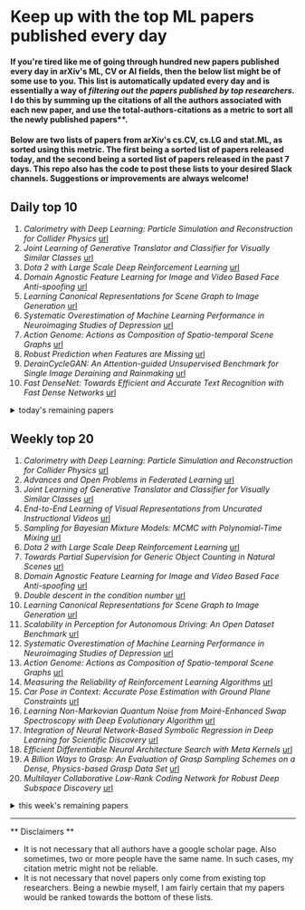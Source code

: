 # Keep up with the top ML papers published every day

#### If you're tired like me of going through hundred new papers published every day in arXiv's ML, CV or AI fields, then the below list might be of some use to you. This list is automatically updated every day and is essentially a way of *filtering out the papers published by top researchers*. I do this by summing up the citations of all the authors associated with each new paper, and use the total-authors-citations as a metric to sort all the newly published papers**. 

#### Below are two lists of papers from arXiv's cs.CV, cs.LG and stat.ML, as sorted using this metric. The first being a sorted list of papers released today, and the second being a sorted list of papers released in the past 7 days. This repo also has the code to post these lists to your desired Slack channels. Suggestions or improvements are always welcome!

## Daily top 10
1. *Calorimetry with Deep Learning: Particle Simulation and Reconstruction for Collider Physics* [url](http://arxiv.org/abs/1912.06794)
2. *Joint Learning of Generative Translator and Classifier for Visually Similar Classes* [url](http://arxiv.org/abs/1912.06994)
3. *Dota 2 with Large Scale Deep Reinforcement Learning* [url](http://arxiv.org/abs/1912.06680)
4. *Domain Agnostic Feature Learning for Image and Video Based Face Anti-spoofing* [url](http://arxiv.org/abs/1912.07124)
5. *Learning Canonical Representations for Scene Graph to Image Generation* [url](http://arxiv.org/abs/1912.07414)
6. *Systematic Overestimation of Machine Learning Performance in Neuroimaging Studies of Depression* [url](http://arxiv.org/abs/1912.06686)
7. *Action Genome: Actions as Composition of Spatio-temporal Scene Graphs* [url](http://arxiv.org/abs/1912.06992)
8. *Robust Prediction when Features are Missing* [url](http://arxiv.org/abs/1912.07226)
9. *DerainCycleGAN: An Attention-guided Unsupervised Benchmark for Single Image Deraining and Rainmaking* [url](http://arxiv.org/abs/1912.07015)
10. *Fast DenseNet: Towards Efficient and Accurate Text Recognition with Fast Dense Networks* [url](http://arxiv.org/abs/1912.07016)
<details><summary>today's remaining papers</summary>
  <ol start=11>
    <li><i>A Shape Transformation-based Dataset Augmentation Framework for Pedestrian Detection</i> <a href="http://arxiv.org/abs/1912.07010">url</a></li>
    <li><i>An Unsupervised Domain-Independent Framework for Automated Detection of Persuasion Tactics in Text</i> <a href="http://arxiv.org/abs/1912.06745">url</a></li>
    <li><i>Deep Context Map: Agent Trajectory Prediction using Location-specific Latent Maps</i> <a href="http://arxiv.org/abs/1912.06785">url</a></li>
    <li><i>The Liar's Walk: Detecting Deception with Gait and Gesture</i> <a href="http://arxiv.org/abs/1912.06874">url</a></li>
    <li><i>Accuracy comparison across face recognition algorithms: Where are we on measuring race bias?</i> <a href="http://arxiv.org/abs/1912.07398">url</a></li>
    <li><i>A Deep Neural Network's Loss Surface Contains Every Low-dimensional Pattern</i> <a href="http://arxiv.org/abs/1912.07559">url</a></li>
    <li><i>Adapting Behaviour for Learning Progress</i> <a href="http://arxiv.org/abs/1912.06910">url</a></li>
    <li><i>Migrating Monarch Butterfly Localization Using Multi-Sensor Fusion Neural Networks</i> <a href="http://arxiv.org/abs/1912.06907">url</a></li>
    <li><i>Associating Natural Language Comment and Source Code Entities</i> <a href="http://arxiv.org/abs/1912.06728">url</a></li>
    <li><i>Hierarchical Deep Stereo Matching on High-resolution Images</i> <a href="http://arxiv.org/abs/1912.06704">url</a></li>
    <li><i>Realization of spatial sparseness by deep ReLU nets with massive data</i> <a href="http://arxiv.org/abs/1912.07464">url</a></li>
    <li><i>Constructing a provably adversarially-robust classifier from a high accuracy one</i> <a href="http://arxiv.org/abs/1912.07561">url</a></li>
    <li><i>High dimensional precision medicine from patient-derived xenografts</i> <a href="http://arxiv.org/abs/1912.06667">url</a></li>
    <li><i>PyHessian: Neural Networks Through the Lens of the Hessian</i> <a href="http://arxiv.org/abs/1912.07145">url</a></li>
    <li><i>Internal-transfer Weighting of Multi-task Learning for Lung Cancer Detection</i> <a href="http://arxiv.org/abs/1912.07167">url</a></li>
    <li><i>A New Benchmark for Evaluation of Cross-Domain Few-Shot Learning</i> <a href="http://arxiv.org/abs/1912.07200">url</a></li>
    <li><i>Dressing for Diverse Body Shapes</i> <a href="http://arxiv.org/abs/1912.06697">url</a></li>
    <li><i>Estimation and HAC-based Inference for Machine Learning Time Series Regressions</i> <a href="http://arxiv.org/abs/1912.06307">url</a></li>
    <li><i>Asymmetric Generative Adversarial Networks for Image-to-Image Translation</i> <a href="http://arxiv.org/abs/1912.06931">url</a></li>
    <li><i>Robust Automated Thalamic Nuclei Segmentation using a Multi-planar Cascaded Convolutional Neural Network</i> <a href="http://arxiv.org/abs/1912.07209">url</a></li>
    <li><i>Semantic-Aware Label Placement for Augmented Reality in Street View</i> <a href="http://arxiv.org/abs/1912.07105">url</a></li>
    <li><i>SemEval-2013 Task 2: Sentiment Analysis in Twitter</i> <a href="http://arxiv.org/abs/1912.06806">url</a></li>
    <li><i>Voice Transformer Network: Sequence-to-Sequence Voice Conversion Using Transformer with Text-to-Speech Pretraining</i> <a href="http://arxiv.org/abs/1912.06813">url</a></li>
    <li><i>Proppy: A System to Unmask Propaganda in Online News</i> <a href="http://arxiv.org/abs/1912.06810">url</a></li>
    <li><i>Training Deep Learning models with small datasets</i> <a href="http://arxiv.org/abs/1912.06761">url</a></li>
    <li><i>Zoom in to where it matters: a hierarchical graph based model for mammogram analysis</i> <a href="http://arxiv.org/abs/1912.07517">url</a></li>
    <li><i>Sensor Fusion using Backward Shortcut Connections for Sleep Apnea Detection in Multi-Modal Data</i> <a href="http://arxiv.org/abs/1912.06879">url</a></li>
    <li><i>Noise-Assisted Variational Hybrid Quantum-Classical Optimization</i> <a href="http://arxiv.org/abs/1912.06744">url</a></li>
    <li><i>ConvPoseCNN: Dense Convolutional 6D Object Pose Estimation</i> <a href="http://arxiv.org/abs/1912.07333">url</a></li>
    <li><i>Fine-grained Recognition: Accounting for Subtle Differences between Similar Classes</i> <a href="http://arxiv.org/abs/1912.06842">url</a></li>
    <li><i>Latent Complete Row Space Recovery for Multi-view Subspace Clustering</i> <a href="http://arxiv.org/abs/1912.07248">url</a></li>
    <li><i>Estimating Early Fundraising Performance of Innovations via Graph-based Market Environment Model</i> <a href="http://arxiv.org/abs/1912.06767">url</a></li>
    <li><i>Self-Play Learning Without a Reward Metric</i> <a href="http://arxiv.org/abs/1912.07557">url</a></li>
    <li><i>Image Processing Using Multi-Code GAN Prior</i> <a href="http://arxiv.org/abs/1912.07116">url</a></li>
    <li><i>RGait-NET: An Effective Network for Recovering Missing Information from Occluded Gait Cycles</i> <a href="http://arxiv.org/abs/1912.06765">url</a></li>
    <li><i>Single Image Deraining: From Model-Based to Data-Driven and Beyond</i> <a href="http://arxiv.org/abs/1912.07150">url</a></li>
    <li><i>SDFDiff: Differentiable Rendering of Signed Distance Fields for 3D Shape Optimization</i> <a href="http://arxiv.org/abs/1912.07109">url</a></li>
    <li><i>Regularizing Deep Multi-Task Networks using Orthogonal Gradients</i> <a href="http://arxiv.org/abs/1912.06844">url</a></li>
    <li><i>DeepBiRD: An Automatic Bibliographic Reference Detection Approach</i> <a href="http://arxiv.org/abs/1912.07266">url</a></li>
    <li><i>Bayesian Linear Regression on Deep Representations</i> <a href="http://arxiv.org/abs/1912.06760">url</a></li>
    <li><i>MTRNet++: One-stage Mask-based Scene Text Eraser</i> <a href="http://arxiv.org/abs/1912.07183">url</a></li>
    <li><i>Predicting the Future: A Jointly Learnt Model for Action Anticipation</i> <a href="http://arxiv.org/abs/1912.07148">url</a></li>
    <li><i>From deep learning to mechanistic understanding in neuroscience: the structure of retinal prediction</i> <a href="http://arxiv.org/abs/1912.06207">url</a></li>
    <li><i>Keyhole Imaging: Non-Line-of-Sight Imaging and Tracking of Moving Objects Along a Single Optical Path at Long Standoff Distances</i> <a href="http://arxiv.org/abs/1912.06727">url</a></li>
    <li><i>C-Flow: Conditional Generative Flow Models for Images and 3D Point Clouds</i> <a href="http://arxiv.org/abs/1912.07009">url</a></li>
    <li><i>Progressive Learning Algorithm for Efficient Person Re-Identification</i> <a href="http://arxiv.org/abs/1912.07447">url</a></li>
    <li><i>That and There: Judging the Intent of Pointing Actions with Robotic Arms</i> <a href="http://arxiv.org/abs/1912.06602">url</a></li>
    <li><i>Planning with Abstract Learned Models While Learning Transferable Subtasks</i> <a href="http://arxiv.org/abs/1912.07544">url</a></li>
    <li><i>Statistical significance in high-dimensional linear mixed models</i> <a href="http://arxiv.org/abs/1912.07578">url</a></li>
    <li><i>Parameter-Conditioned Sequential Generative Modeling of Fluid Flows</i> <a href="http://arxiv.org/abs/1912.06752">url</a></li>
    <li><i>Image Manipulation with Natural Language using Two-sidedAttentive Conditional Generative Adversarial Network</i> <a href="http://arxiv.org/abs/1912.07478">url</a></li>
    <li><i>FISR: Deep Joint Frame Interpolation and Super-Resolution with A Multi-scale Temporal Loss</i> <a href="http://arxiv.org/abs/1912.07213">url</a></li>
    <li><i>VarNet: Variational Neural Networks for the Solution of Partial Differential Equations</i> <a href="http://arxiv.org/abs/1912.07443">url</a></li>
    <li><i>Variational Quantum Circuits for Quantum State Tomography</i> <a href="http://arxiv.org/abs/1912.07286">url</a></li>
    <li><i>Long-Term Planning and Situational Awareness in OpenAI Five</i> <a href="http://arxiv.org/abs/1912.06721">url</a></li>
    <li><i>Cloud Removal in Satellite Images Using Spatiotemporal Generative Networks</i> <a href="http://arxiv.org/abs/1912.06838">url</a></li>
    <li><i>PixelRL: Fully Convolutional Network with Reinforcement Learning for Image Processing</i> <a href="http://arxiv.org/abs/1912.07190">url</a></li>
    <li><i>Mimetics: Towards Understanding Human Actions Out of Context</i> <a href="http://arxiv.org/abs/1912.07249">url</a></li>
    <li><i>Simultaneous Detection of Multiple Appliances from Smart-meter Measurements via Multi-Label Consistent Deep Dictionary Learning and Deep Transform Learning</i> <a href="http://arxiv.org/abs/1912.07568">url</a></li>
    <li><i>Natural Actor-Critic Converges Globally for Hierarchical Linear Quadratic Regulator</i> <a href="http://arxiv.org/abs/1912.06875">url</a></li>
    <li><i>RODEO: Robust DE-aliasing autoencOder for Real-time Medical Image Reconstruction</i> <a href="http://arxiv.org/abs/1912.07519">url</a></li>
    <li><i>Blind Denoising Autoencoder</i> <a href="http://arxiv.org/abs/1912.07358">url</a></li>
    <li><i>Non-intrusive Load Monitoring via Multi-label Sparse Representation based Classification</i> <a href="http://arxiv.org/abs/1912.07360">url</a></li>
    <li><i>Learning Arbitrary Quantities of Interest from Expensive Black-Box Functions through Bayesian Sequential Optimal Design</i> <a href="http://arxiv.org/abs/1912.07366">url</a></li>
    <li><i>A Robust Spectral Clustering Algorithm for Sub-Gaussian Mixture Models with Outliers</i> <a href="http://arxiv.org/abs/1912.07546">url</a></li>
    <li><i>Learning a Neural Solver for Multiple Object Tracking</i> <a href="http://arxiv.org/abs/1912.07515">url</a></li>
    <li><i>Dense Recurrent Neural Networks for Inverse Problems: History-Cognizant Unrolling of Optimization Algorithms</i> <a href="http://arxiv.org/abs/1912.07197">url</a></li>
    <li><i>A Unified Framework for Random Forest Prediction Error Estimation</i> <a href="http://arxiv.org/abs/1912.07435">url</a></li>
    <li><i>Breaking Speech Recognizers to Imagine Lyrics</i> <a href="http://arxiv.org/abs/1912.06979">url</a></li>
    <li><i>Efficient Error-Tolerant Quantized Neural Network Accelerators</i> <a href="http://arxiv.org/abs/1912.07394">url</a></li>
    <li><i>Learning discriminative and robust time-frequency representations for environmental sound classification</i> <a href="http://arxiv.org/abs/1912.06808">url</a></li>
    <li><i>Active strict saddles in nonsmooth optimization</i> <a href="http://arxiv.org/abs/1912.07146">url</a></li>
    <li><i>Neural Network Surgery with Sets</i> <a href="http://arxiv.org/abs/1912.06719">url</a></li>
    <li><i>Semantic Segmentation for Compound figures</i> <a href="http://arxiv.org/abs/1912.07142">url</a></li>
    <li><i>Integral Mixabilty: a Tool for Efficient Online Aggregation of Functional and Probabilistic Forecasts</i> <a href="http://arxiv.org/abs/1912.07048">url</a></li>
    <li><i>AutoAIViz: Opening the Blackbox of Automated Artificial Intelligence with Conditional Parallel Coordinates</i> <a href="http://arxiv.org/abs/1912.06723">url</a></li>
    <li><i>Multi-stream Data Analytics for Enhanced Performance Prediction in Fantasy Football</i> <a href="http://arxiv.org/abs/1912.07441">url</a></li>
    <li><i>LiteSeg: A Novel Lightweight ConvNet for Semantic Segmentation</i> <a href="http://arxiv.org/abs/1912.06683">url</a></li>
    <li><i>Applying Deep Learning to Detect Traffic Accidents in Real Time Using Spatiotemporal Sequential Data</i> <a href="http://arxiv.org/abs/1912.06991">url</a></li>
    <li><i>Common Voice: A Massively-Multilingual Speech Corpus</i> <a href="http://arxiv.org/abs/1912.06670">url</a></li>
    <li><i>Unsupervised and Generic Short-Term Anticipation of Human Body Motions</i> <a href="http://arxiv.org/abs/1912.06688">url</a></li>
    <li><i>Improved explanatory efficacy on human affect and workload through interactive process in artificial intelligence</i> <a href="http://arxiv.org/abs/1912.07416">url</a></li>
    <li><i>Deep Poisoning Functions: Towards Robust Privacy-safe Image Data Sharing</i> <a href="http://arxiv.org/abs/1912.06895">url</a></li>
    <li><i>Penalized-likelihood PET Image Reconstruction Using 3D Structural Convolutional Sparse Coding</i> <a href="http://arxiv.org/abs/1912.07180">url</a></li>
    <li><i>Joint Chromatic and Polarimetric Demosaicing via Sparse Coding</i> <a href="http://arxiv.org/abs/1912.07308">url</a></li>
    <li><i>Conditional Super Learner</i> <a href="http://arxiv.org/abs/1912.06675">url</a></li>
    <li><i>Polynomial Matrix Completion for Missing Data Imputation and Transductive Learning</i> <a href="http://arxiv.org/abs/1912.06989">url</a></li>
    <li><i>Predicting detection filters for small footprint open-vocabulary keyword spotting</i> <a href="http://arxiv.org/abs/1912.07575">url</a></li>
    <li><i>A novel spike-and-wave automatic detection in EEG signals</i> <a href="http://arxiv.org/abs/1912.07123">url</a></li>
    <li><i>MetaFusion: Controlled False-Negative Reduction of Minority Classes in Semantic Segmentation</i> <a href="http://arxiv.org/abs/1912.07420">url</a></li>
    <li><i>Differentiable Volumetric Rendering: Learning Implicit 3D Representations without 3D Supervision</i> <a href="http://arxiv.org/abs/1912.07372">url</a></li>
    <li><i>Domain Knowledge Based Brain Tumor Segmentation and Overall Survival Prediction</i> <a href="http://arxiv.org/abs/1912.07224">url</a></li>
    <li><i>Attending Form and Context to Generate Specialized Out-of-VocabularyWords Representations</i> <a href="http://arxiv.org/abs/1912.06876">url</a></li>
    <li><i>Predictive Precompute with Recurrent Neural Networks</i> <a href="http://arxiv.org/abs/1912.06779">url</a></li>
    <li><i>Indiscapes: Instance Segmentation Networks for Layout Parsing of Historical Indic Manuscripts</i> <a href="http://arxiv.org/abs/1912.07025">url</a></li>
    <li><i>Bone Age Estimation by Deep Learning in X-Ray Medical Images</i> <a href="http://arxiv.org/abs/1912.06650">url</a></li>
    <li><i>On the Apparent Conflict Between Individual and Group Fairness</i> <a href="http://arxiv.org/abs/1912.06883">url</a></li>
    <li><i>Theory of neuromorphic computing by waves: machine learning by rogue waves, dispersive shocks, and solitons</i> <a href="http://arxiv.org/abs/1912.07044">url</a></li>
    <li><i>Disentanglement based Active Learning</i> <a href="http://arxiv.org/abs/1912.07018">url</a></li>
    <li><i>A Novel Automation-Assisted Cervical Cancer Reading Method Based on Convolutional Neural Network</i> <a href="http://arxiv.org/abs/1912.06649">url</a></li>
    <li><i>Sepsis World Model: A MIMIC-based OpenAI Gym "World Model" Simulator for Sepsis Treatment</i> <a href="http://arxiv.org/abs/1912.07127">url</a></li>
    <li><i>Private Federated Learning with Domain Adaptation</i> <a href="http://arxiv.org/abs/1912.06733">url</a></li>
    <li><i>Subjective Quality Assessment of Ground-based Camera Images</i> <a href="http://arxiv.org/abs/1912.07192">url</a></li>
    <li><i>Transductive Zero-Shot Learning for 3D Point Cloud Classification</i> <a href="http://arxiv.org/abs/1912.07161">url</a></li>
    <li><i>More Data Can Hurt for Linear Regression: Sample-wise Double Descent</i> <a href="http://arxiv.org/abs/1912.07242">url</a></li>
    <li><i>Towards Causal VQA: Revealing and Reducing Spurious Correlations by Invariant and Covariant Semantic Editing</i> <a href="http://arxiv.org/abs/1912.07538">url</a></li>
    <li><i>Estimation and Validation of a Class of Conditional Average Treatment Effects Using Observational Data</i> <a href="http://arxiv.org/abs/1912.06977">url</a></li>
    <li><i>Analysis of Software Engineering for Agile Machine Learning Projects</i> <a href="http://arxiv.org/abs/1912.07323">url</a></li>
    <li><i>A posteriori Trading-inspired Model-free Time Series Segmentation</i> <a href="http://arxiv.org/abs/1912.06708">url</a></li>
    <li><i>Towards Omni-Supervised Face Alignment for Large Scale Unlabeled Videos</i> <a href="http://arxiv.org/abs/1912.07243">url</a></li>
    <li><i>Region and Object based Panoptic Image Synthesis through Conditional GANs</i> <a href="http://arxiv.org/abs/1912.06840">url</a></li>
    <li><i>Incrementally Improving Graph WaveNet Performance on Traffic Prediction</i> <a href="http://arxiv.org/abs/1912.07390">url</a></li>
    <li><i>On-manifold Adversarial Data Augmentation Improves Uncertainty Calibration</i> <a href="http://arxiv.org/abs/1912.07458">url</a></li>
    <li><i>Classification of Brainwave Signals Based on Hybrid Deep Learning and an Evolutionary Algorithm</i> <a href="http://arxiv.org/abs/1912.07361">url</a></li>
    <li><i>BatVision: Learning to See 3D Spatial Layout with Two Ears</i> <a href="http://arxiv.org/abs/1912.07011">url</a></li>
    <li><i>Fingerprint Synthesis: Search with 100 Million Prints</i> <a href="http://arxiv.org/abs/1912.07195">url</a></li>
    <li><i>Mixing Time Estimation in Ergodic Markov Chains from a Single Trajectory with Contraction Methods</i> <a href="http://arxiv.org/abs/1912.06845">url</a></li>
    <li><i>VLSI Mask Optimization: From Shallow To Deep Learning</i> <a href="http://arxiv.org/abs/1912.07254">url</a></li>
    <li><i>Towards Building a Real Time Mobile Device Bird Counting System Through Synthetic Data Training and Model Compression</i> <a href="http://arxiv.org/abs/1912.07106">url</a></li>
    <li><i>Cross-Batch Memory for Embedding Learning</i> <a href="http://arxiv.org/abs/1912.06798">url</a></li>
    <li><i>Pneumothorax Segmentation: Deep Learning Image Segmentation to predict Pneumothorax</i> <a href="http://arxiv.org/abs/1912.07329">url</a></li>
    <li><i>Laguerre-Gauss Preprocessing: Line Profiles as Image Features for Aerial Images Classification</i> <a href="http://arxiv.org/abs/1912.06729">url</a></li>
    <li><i>Integrating Lexical Knowledge in Word Embeddings using Sprinkling and Retrofitting</i> <a href="http://arxiv.org/abs/1912.06889">url</a></li>
    <li><i>Network of Evolvable Neural Units: Evolving to Learn at a Synaptic Level</i> <a href="http://arxiv.org/abs/1912.07589">url</a></li>
    <li><i>PolSF: PolSAR image dataset on San Francisco</i> <a href="http://arxiv.org/abs/1912.07259">url</a></li>
    <li><i>Fairness Assessment for Artificial Intelligence in Financial Industry</i> <a href="http://arxiv.org/abs/1912.07211">url</a></li>
    <li><i>DAmageNet: A Universal Adversarial Dataset</i> <a href="http://arxiv.org/abs/1912.07160">url</a></li>
    <li><i>Digital filters with vanishing moments for shape analysis</i> <a href="http://arxiv.org/abs/1912.07133">url</a></li>
    <li><i>On the Generalization Properties of Minimum-norm Solutions for Over-parameterized Neural Network Models</i> <a href="http://arxiv.org/abs/1912.06987">url</a></li>
    <li><i>Brain-Inspired Inference on Missing Video Sequence</i> <a href="http://arxiv.org/abs/1912.06980">url</a></li>
    <li><i>Skeleton-Based Action Recognition with Multi-Stream Adaptive Graph Convolutional Networks</i> <a href="http://arxiv.org/abs/1912.06971">url</a></li>
    <li><i>Breast Cancer Diagnosis by Higher-Order Probabilistic Perceptrons</i> <a href="http://arxiv.org/abs/1912.06969">url</a></li>
    <li><i>What Else Can Fool Deep Learning? Addressing Color Constancy Errors on Deep Neural Network Performance</i> <a href="http://arxiv.org/abs/1912.06960">url</a></li>
    <li><i>Sensor-Independent Illumination Estimation for DNN Models</i> <a href="http://arxiv.org/abs/1912.06888">url</a></li>
    <li><i>Optimal PAC-Bayesian Posteriors for Stochastic Classifiers and their use for Choice of SVM Regularization Parameter</i> <a href="http://arxiv.org/abs/1912.06803">url</a></li>
    <li><i>On the approximation of rough functions with deep neural networks</i> <a href="http://arxiv.org/abs/1912.06732">url</a></li>
    <li><i>Frequentist Consistency of Gaussian Process Regression</i> <a href="http://arxiv.org/abs/1912.06689">url</a></li>
    <li><i>Few-shot Learning with Contextual Cueing for Object Recognition in Complex Scenes</i> <a href="http://arxiv.org/abs/1912.06679">url</a></li>
  </ol>
</details>

## Weekly top 20
1. *Calorimetry with Deep Learning: Particle Simulation and Reconstruction for Collider Physics* [url](http://arxiv.org/abs/1912.06794)
2. *Advances and Open Problems in Federated Learning* [url](http://arxiv.org/abs/1912.04977)
3. *Joint Learning of Generative Translator and Classifier for Visually Similar Classes* [url](http://arxiv.org/abs/1912.06994)
4. *End-to-End Learning of Visual Representations from Uncurated Instructional Videos* [url](http://arxiv.org/abs/1912.06430)
5. *Sampling for Bayesian Mixture Models: MCMC with Polynomial-Time Mixing* [url](http://arxiv.org/abs/1912.05153)
6. *Dota 2 with Large Scale Deep Reinforcement Learning* [url](http://arxiv.org/abs/1912.06680)
7. *Towards Partial Supervision for Generic Object Counting in Natural Scenes* [url](http://arxiv.org/abs/1912.06448)
8. *Domain Agnostic Feature Learning for Image and Video Based Face Anti-spoofing* [url](http://arxiv.org/abs/1912.07124)
9. *Double descent in the condition number* [url](http://arxiv.org/abs/1912.06190)
10. *Learning Canonical Representations for Scene Graph to Image Generation* [url](http://arxiv.org/abs/1912.07414)
11. *Scalability in Perception for Autonomous Driving: An Open Dataset Benchmark* [url](http://arxiv.org/abs/1912.04838)
12. *Systematic Overestimation of Machine Learning Performance in Neuroimaging Studies of Depression* [url](http://arxiv.org/abs/1912.06686)
13. *Action Genome: Actions as Composition of Spatio-temporal Scene Graphs* [url](http://arxiv.org/abs/1912.06992)
14. *Measuring the Reliability of Reinforcement Learning Algorithms* [url](http://arxiv.org/abs/1912.05663)
15. *Car Pose in Context: Accurate Pose Estimation with Ground Plane Constraints* [url](http://arxiv.org/abs/1912.04363)
16. *Learning Non-Markovian Quantum Noise from Moiré-Enhanced Swap Spectroscopy with Deep Evolutionary Algorithm* [url](http://arxiv.org/abs/1912.04368)
17. *Integration of Neural Network-Based Symbolic Regression in Deep Learning for Scientific Discovery* [url](http://arxiv.org/abs/1912.04825)
18. *Efficient Differentiable Neural Architecture Search with Meta Kernels* [url](http://arxiv.org/abs/1912.04749)
19. *A Billion Ways to Grasp: An Evaluation of Grasp Sampling Schemes on a Dense, Physics-based Grasp Data Set* [url](http://arxiv.org/abs/1912.05604)
20. *Multilayer Collaborative Low-Rank Coding Network for Robust Deep Subspace Discovery* [url](http://arxiv.org/abs/1912.06450)
<details><summary>this week's remaining papers</summary>
  <ol start=21>
    <li><i>Robust Prediction when Features are Missing</i> <a href="http://arxiv.org/abs/1912.07226">url</a></li>
    <li><i>DerainCycleGAN: An Attention-guided Unsupervised Benchmark for Single Image Deraining and Rainmaking</i> <a href="http://arxiv.org/abs/1912.07015">url</a></li>
    <li><i>Fast DenseNet: Towards Efficient and Accurate Text Recognition with Fast Dense Networks</i> <a href="http://arxiv.org/abs/1912.07016">url</a></li>
    <li><i>A Shape Transformation-based Dataset Augmentation Framework for Pedestrian Detection</i> <a href="http://arxiv.org/abs/1912.07010">url</a></li>
    <li><i>AVID: Learning Multi-Stage Tasks via Pixel-Level Translation of Human Videos</i> <a href="http://arxiv.org/abs/1912.04443">url</a></li>
    <li><i>Learning from Noisy Anchors for One-stage Object Detection</i> <a href="http://arxiv.org/abs/1912.05086">url</a></li>
    <li><i>Flow-Distilled IP Two-Stream Networks for Compressed Video ActionRecognition</i> <a href="http://arxiv.org/abs/1912.04462">url</a></li>
    <li><i>Peek Inside the Closed World: Evaluating Autoencoder-Based Detection of DDoS to Cloud</i> <a href="http://arxiv.org/abs/1912.05590">url</a></li>
    <li><i>HR-SAR-Net: A Deep Neural Network for Urban Scene Segmentation from High-Resolution SAR Data</i> <a href="http://arxiv.org/abs/1912.04441">url</a></li>
    <li><i>Event Outcome Prediction using Sentiment Analysis and Crowd Wisdom in Microblog Feeds</i> <a href="http://arxiv.org/abs/1912.05066">url</a></li>
    <li><i>Identity Preserve Transform: Understand What Activity Classification Models Have Learnt</i> <a href="http://arxiv.org/abs/1912.06314">url</a></li>
    <li><i>An Unsupervised Domain-Independent Framework for Automated Detection of Persuasion Tactics in Text</i> <a href="http://arxiv.org/abs/1912.06745">url</a></li>
    <li><i>Deep Context Map: Agent Trajectory Prediction using Location-specific Latent Maps</i> <a href="http://arxiv.org/abs/1912.06785">url</a></li>
    <li><i>ManiGAN: Text-Guided Image Manipulation</i> <a href="http://arxiv.org/abs/1912.06203">url</a></li>
    <li><i>RDSNet: A New Deep Architecture for Reciprocal Object Detection and Instance Segmentation</i> <a href="http://arxiv.org/abs/1912.05070">url</a></li>
    <li><i>The Liar's Walk: Detecting Deception with Gait and Gesture</i> <a href="http://arxiv.org/abs/1912.06874">url</a></li>
    <li><i>Accuracy comparison across face recognition algorithms: Where are we on measuring race bias?</i> <a href="http://arxiv.org/abs/1912.07398">url</a></li>
    <li><i>MAGSAC++, a fast, reliable and accurate robust estimator</i> <a href="http://arxiv.org/abs/1912.05909">url</a></li>
    <li><i>A Deep Neural Network's Loss Surface Contains Every Low-dimensional Pattern</i> <a href="http://arxiv.org/abs/1912.07559">url</a></li>
    <li><i>VIBE: Video Inference for Human Body Pose and Shape Estimation</i> <a href="http://arxiv.org/abs/1912.05656">url</a></li>
    <li><i>Learning to Optimally Segment Point Clouds</i> <a href="http://arxiv.org/abs/1912.04976">url</a></li>
    <li><i>What You See is What You Get: Exploiting Visibility for 3D Object Detection</i> <a href="http://arxiv.org/abs/1912.04986">url</a></li>
    <li><i>Adapting Behaviour for Learning Progress</i> <a href="http://arxiv.org/abs/1912.06910">url</a></li>
    <li><i>Inferring Distributions Over Depth from a Single Image</i> <a href="http://arxiv.org/abs/1912.06268">url</a></li>
    <li><i>Speech-driven facial animation using polynomial fusion of features</i> <a href="http://arxiv.org/abs/1912.05833">url</a></li>
    <li><i>Migrating Monarch Butterfly Localization Using Multi-Sensor Fusion Neural Networks</i> <a href="http://arxiv.org/abs/1912.06907">url</a></li>
    <li><i>Associating Natural Language Comment and Source Code Entities</i> <a href="http://arxiv.org/abs/1912.06728">url</a></li>
    <li><i>Hierarchical Deep Stereo Matching on High-resolution Images</i> <a href="http://arxiv.org/abs/1912.06704">url</a></li>
    <li><i>Inferring Super-Resolution Depth from a Moving Light-Source Enhanced RGB-D Sensor: A Variational Approach</i> <a href="http://arxiv.org/abs/1912.06501">url</a></li>
    <li><i>Parallel Restarted SPIDER -- Communication Efficient Distributed Nonconvex Optimization with Optimal Computation Complexity</i> <a href="http://arxiv.org/abs/1912.06036">url</a></li>
    <li><i>More Efficient Off-Policy Evaluation through Regularized Targeted Learning</i> <a href="http://arxiv.org/abs/1912.06292">url</a></li>
    <li><i>Toward Automatic Threat Recognition for Airport X-ray Baggage Screening with Deep Convolutional Object Detection</i> <a href="http://arxiv.org/abs/1912.06329">url</a></li>
    <li><i>Grasping in the Wild:Learning 6DoF Closed-Loop Grasping from Low-Cost Demonstrations</i> <a href="http://arxiv.org/abs/1912.04344">url</a></li>
    <li><i>Listen to Look: Action Recognition by Previewing Audio</i> <a href="http://arxiv.org/abs/1912.04487">url</a></li>
    <li><i>SPIN: A High Speed, High Resolution Vision Dataset for Tracking and Action Recognition in Ping Pong</i> <a href="http://arxiv.org/abs/1912.06640">url</a></li>
    <li><i>Realization of spatial sparseness by deep ReLU nets with massive data</i> <a href="http://arxiv.org/abs/1912.07464">url</a></li>
    <li><i>Deep Structured Implicit Functions</i> <a href="http://arxiv.org/abs/1912.06126">url</a></li>
    <li><i>Bonn Activity Maps: Dataset Description</i> <a href="http://arxiv.org/abs/1912.06354">url</a></li>
    <li><i>Variational Coupling Revisited: Simpler Models, Theoretical Connections, and Novel Applications</i> <a href="http://arxiv.org/abs/1912.05888">url</a></li>
    <li><i>SMiRL: Surprise Minimizing RL in Dynamic Environments</i> <a href="http://arxiv.org/abs/1912.05510">url</a></li>
    <li><i>One Framework to Register Them All: PointNet Encoding for Point Cloud Alignment</i> <a href="http://arxiv.org/abs/1912.05766">url</a></li>
    <li><i>Biases for Emergent Communication in Multi-agent Reinforcement Learning</i> <a href="http://arxiv.org/abs/1912.05676">url</a></li>
    <li><i>Privacy-preserving data sharing via probabilistic modelling</i> <a href="http://arxiv.org/abs/1912.04439">url</a></li>
    <li><i>Constructing a provably adversarially-robust classifier from a high accuracy one</i> <a href="http://arxiv.org/abs/1912.07561">url</a></li>
    <li><i>Grounding-Tracking-Integration</i> <a href="http://arxiv.org/abs/1912.06316">url</a></li>
    <li><i>High dimensional precision medicine from patient-derived xenografts</i> <a href="http://arxiv.org/abs/1912.06667">url</a></li>
    <li><i>edBB: Biometrics and Behavior for Assessing Remote Education</i> <a href="http://arxiv.org/abs/1912.04786">url</a></li>
    <li><i>On Certifying Robust Models by Polyhedral Envelope</i> <a href="http://arxiv.org/abs/1912.04792">url</a></li>
    <li><i>PyHessian: Neural Networks Through the Lens of the Hessian</i> <a href="http://arxiv.org/abs/1912.07145">url</a></li>
    <li><i>Learning Human Objectives by Evaluating Hypothetical Behavior</i> <a href="http://arxiv.org/abs/1912.05652">url</a></li>
    <li><i>DeepDeform: Learning Non-rigid RGB-D Reconstruction with Semi-supervised Data</i> <a href="http://arxiv.org/abs/1912.04302">url</a></li>
    <li><i>The Garden of Forking Paths: Towards Multi-Future Trajectory Prediction</i> <a href="http://arxiv.org/abs/1912.06445">url</a></li>
    <li><i>Robust, Extensible, and Fast: Teamed Classifiers for Vehicle Tracking in Multi-Camera Networks</i> <a href="http://arxiv.org/abs/1912.04423">url</a></li>
    <li><i>Optimal, Truthful, and Private Securities Lending</i> <a href="http://arxiv.org/abs/1912.06202">url</a></li>
    <li><i>Continual egocentric object recognition</i> <a href="http://arxiv.org/abs/1912.05029">url</a></li>
    <li><i>Internal-transfer Weighting of Multi-task Learning for Lung Cancer Detection</i> <a href="http://arxiv.org/abs/1912.07167">url</a></li>
    <li><i>A New Benchmark for Evaluation of Cross-Domain Few-Shot Learning</i> <a href="http://arxiv.org/abs/1912.07200">url</a></li>
    <li><i>Learning To Reach Goals Without Reinforcement Learning</i> <a href="http://arxiv.org/abs/1912.06088">url</a></li>
    <li><i>Dressing for Diverse Body Shapes</i> <a href="http://arxiv.org/abs/1912.06697">url</a></li>
    <li><i>Estimation and HAC-based Inference for Machine Learning Time Series Regressions</i> <a href="http://arxiv.org/abs/1912.06307">url</a></li>
    <li><i>Neural Voice Puppetry: Audio-driven Facial Reenactment</i> <a href="http://arxiv.org/abs/1912.05566">url</a></li>
    <li><i>Representational Rényi heterogeneity</i> <a href="http://arxiv.org/abs/1912.05031">url</a></li>
    <li><i>Robust Gabor Networks</i> <a href="http://arxiv.org/abs/1912.05661">url</a></li>
    <li><i>Asymmetric Generative Adversarial Networks for Image-to-Image Translation</i> <a href="http://arxiv.org/abs/1912.06931">url</a></li>
    <li><i>Unified Generative Adversarial Networks for Controllable Image-to-Image Translation</i> <a href="http://arxiv.org/abs/1912.06112">url</a></li>
    <li><i>STAGE: Spatio-Temporal Attention on Graph Entities for Video Action Detection</i> <a href="http://arxiv.org/abs/1912.04316">url</a></li>
    <li><i>Are We Making Real Progress in Simulated Environments? Measuring the Sim2Real Gap in Embodied Visual Navigation</i> <a href="http://arxiv.org/abs/1912.06321">url</a></li>
    <li><i>To Balance or Not to Balance: An Embarrassingly Simple Approach for Learning with Long-Tailed Distributions</i> <a href="http://arxiv.org/abs/1912.04486">url</a></li>
    <li><i>$Σ$-net: Ensembled Iterative Deep Neural Networks for Accelerated Parallel MR Image Reconstruction</i> <a href="http://arxiv.org/abs/1912.05480">url</a></li>
    <li><i>Active emulation of computer codes with Gaussian processes -- Application to remote sensing</i> <a href="http://arxiv.org/abs/1912.06552">url</a></li>
    <li><i>Theme-Matters: Fashion Compatibility Learning via Theme Attention</i> <a href="http://arxiv.org/abs/1912.06227">url</a></li>
    <li><i>Robust Automated Thalamic Nuclei Segmentation using a Multi-planar Cascaded Convolutional Neural Network</i> <a href="http://arxiv.org/abs/1912.07209">url</a></li>
    <li><i>Training without training data: Improving the generalizability of automated medical abbreviation disambiguation</i> <a href="http://arxiv.org/abs/1912.06174">url</a></li>
    <li><i>Memory-efficient Learning for Large-scale Computational Imaging</i> <a href="http://arxiv.org/abs/1912.05098">url</a></li>
    <li><i>A Saliency Dataset of Head and Eye Movements for Augmented Reality</i> <a href="http://arxiv.org/abs/1912.05971">url</a></li>
    <li><i>Unsupervised classification of acoustic emissions from catalogs and fault time-to-failure prediction</i> <a href="http://arxiv.org/abs/1912.06087">url</a></li>
    <li><i>Self Organizing Nebulous Growths for Robust and Incremental Data Visualization</i> <a href="http://arxiv.org/abs/1912.04896">url</a></li>
    <li><i>SOLO: Segmenting Objects by Locations</i> <a href="http://arxiv.org/abs/1912.04488">url</a></li>
    <li><i>Neural Cages for Detail-Preserving 3D Deformations</i> <a href="http://arxiv.org/abs/1912.06395">url</a></li>
    <li><i>Histogram Transform Ensembles for Large-scale Regression</i> <a href="http://arxiv.org/abs/1912.04738">url</a></li>
    <li><i>Removable and/or Repeated Units Emerge in Overparametrized Deep Neural Networks</i> <a href="http://arxiv.org/abs/1912.04783">url</a></li>
    <li><i>Semantic-Aware Label Placement for Augmented Reality in Street View</i> <a href="http://arxiv.org/abs/1912.07105">url</a></li>
    <li><i>Game Design for Eliciting Distinguishable Behavior</i> <a href="http://arxiv.org/abs/1912.06074">url</a></li>
    <li><i>Concept and Experimental Demonstration of Optical IM/DD End-to-End System Optimization using a Generative Model</i> <a href="http://arxiv.org/abs/1912.05146">url</a></li>
    <li><i>GLU-Net: Global-Local Universal Network for Dense Flow and Correspondences</i> <a href="http://arxiv.org/abs/1912.05524">url</a></li>
    <li><i>Deep Attention Based Semi-Supervised 2D-Pose Estimation for Surgical Instruments</i> <a href="http://arxiv.org/abs/1912.04618">url</a></li>
    <li><i>Control-Tutored Reinforcement Learning</i> <a href="http://arxiv.org/abs/1912.06085">url</a></li>
    <li><i>A Variational-Sequential Graph Autoencoder for Neural Architecture Performance Prediction</i> <a href="http://arxiv.org/abs/1912.05317">url</a></li>
    <li><i>Feature Relevance Determination for Ordinal Regression in the Context of Feature Redundancies and Privileged Information</i> <a href="http://arxiv.org/abs/1912.04832">url</a></li>
    <li><i>Local Context Normalization: Revisiting Local Normalization</i> <a href="http://arxiv.org/abs/1912.05845">url</a></li>
    <li><i>Efficacy of Modern Neuro-Evolutionary Strategies for Continuous Control Optimization</i> <a href="http://arxiv.org/abs/1912.05239">url</a></li>
    <li><i>SemEval-2013 Task 2: Sentiment Analysis in Twitter</i> <a href="http://arxiv.org/abs/1912.06806">url</a></li>
    <li><i>Down to the Last Detail: Virtual Try-on with Detail Carving</i> <a href="http://arxiv.org/abs/1912.06324">url</a></li>
    <li><i>Zooming into Face Forensics: A Pixel-level Analysis</i> <a href="http://arxiv.org/abs/1912.05790">url</a></li>
    <li><i>GPRInvNet: Deep Learning-Based Ground Penetrating Radar Data Inversion for Tunnel Lining</i> <a href="http://arxiv.org/abs/1912.05759">url</a></li>
    <li><i>Voice Transformer Network: Sequence-to-Sequence Voice Conversion Using Transformer with Text-to-Speech Pretraining</i> <a href="http://arxiv.org/abs/1912.06813">url</a></li>
    <li><i>What it Thinks is Important is Important: Robustness Transfers through Input Gradients</i> <a href="http://arxiv.org/abs/1912.05699">url</a></li>
    <li><i>PreVIous: A Methodology for Prediction of Visual Inference Performance on IoT Devices</i> <a href="http://arxiv.org/abs/1912.06442">url</a></li>
    <li><i>Variational Learning with Disentanglement-PyTorch</i> <a href="http://arxiv.org/abs/1912.05184">url</a></li>
    <li><i>Detecting and Correcting Adversarial Images Using Image Processing Operations and Convolutional Neural Networks</i> <a href="http://arxiv.org/abs/1912.05391">url</a></li>
    <li><i>A Gap Analysis of Low-Cost Outdoor Air Quality Sensor In-Field Calibration</i> <a href="http://arxiv.org/abs/1912.06384">url</a></li>
    <li><i>Entropy Regularization with Discounted Future State Distribution in Policy Gradient Methods</i> <a href="http://arxiv.org/abs/1912.05104">url</a></li>
    <li><i>Event Detection in Micro-PMU Data: A Generative Adversarial Network Scoring Method</i> <a href="http://arxiv.org/abs/1912.05103">url</a></li>
    <li><i>Seeing Around Street Corners: Non-Line-of-Sight Detection and Tracking In-the-Wild Using Doppler Radar</i> <a href="http://arxiv.org/abs/1912.06613">url</a></li>
    <li><i>Explainability Fact Sheets: A Framework for Systematic Assessment of Explainable Approaches</i> <a href="http://arxiv.org/abs/1912.05100">url</a></li>
    <li><i>Severity Detection Tool for Patients with Infectious Disease</i> <a href="http://arxiv.org/abs/1912.05345">url</a></li>
    <li><i>Marginalized State Distribution Entropy Regularization in Policy Optimization</i> <a href="http://arxiv.org/abs/1912.05128">url</a></li>
    <li><i>Doubly Robust Off-Policy Actor-Critic Algorithms for Reinforcement Learning</i> <a href="http://arxiv.org/abs/1912.05109">url</a></li>
    <li><i>Duet at TREC 2019 Deep Learning Track</i> <a href="http://arxiv.org/abs/1912.04471">url</a></li>
    <li><i>Proppy: A System to Unmask Propaganda in Online News</i> <a href="http://arxiv.org/abs/1912.06810">url</a></li>
    <li><i>A recipe for creating ideal hybrid memristive-CMOS neuromorphic computing systems</i> <a href="http://arxiv.org/abs/1912.05637">url</a></li>
    <li><i>Training Deep Learning models with small datasets</i> <a href="http://arxiv.org/abs/1912.06761">url</a></li>
    <li><i>Deep Direct Visual Odometry</i> <a href="http://arxiv.org/abs/1912.05101">url</a></li>
    <li><i>Provably Efficient Reinforcement Learning with Aggregated States</i> <a href="http://arxiv.org/abs/1912.06366">url</a></li>
    <li><i>Zoom in to where it matters: a hierarchical graph based model for mammogram analysis</i> <a href="http://arxiv.org/abs/1912.07517">url</a></li>
    <li><i>Classifying, Segmenting, and Tracking Object Instances in Video with Mask Propagation</i> <a href="http://arxiv.org/abs/1912.04573">url</a></li>
    <li><i>PuckNet: Estimating hockey puck location from broadcast video</i> <a href="http://arxiv.org/abs/1912.05107">url</a></li>
    <li><i>Calibrated model-based evidential clustering using bootstrapping</i> <a href="http://arxiv.org/abs/1912.06137">url</a></li>
    <li><i>Snoopy: Sniffing Your Smartwatch Passwords via Deep Sequence Learning</i> <a href="http://arxiv.org/abs/1912.04836">url</a></li>
    <li><i>HistoNet: Predicting size histograms of object instances</i> <a href="http://arxiv.org/abs/1912.05227">url</a></li>
    <li><i>Sensor Fusion using Backward Shortcut Connections for Sleep Apnea Detection in Multi-Modal Data</i> <a href="http://arxiv.org/abs/1912.06879">url</a></li>
    <li><i>What Can Learned Intrinsic Rewards Capture?</i> <a href="http://arxiv.org/abs/1912.05500">url</a></li>
    <li><i>Noise-Assisted Variational Hybrid Quantum-Classical Optimization</i> <a href="http://arxiv.org/abs/1912.06744">url</a></li>
    <li><i>LatticeNet: Fast Point Cloud Segmentation Using Permutohedral Lattices</i> <a href="http://arxiv.org/abs/1912.05905">url</a></li>
    <li><i>Human Motion Anticipation with Symbolic Label</i> <a href="http://arxiv.org/abs/1912.06079">url</a></li>
    <li><i>Joint Viewpoint and Keypoint Estimation with Real and Synthetic Data</i> <a href="http://arxiv.org/abs/1912.06274">url</a></li>
    <li><i>ConvPoseCNN: Dense Convolutional 6D Object Pose Estimation</i> <a href="http://arxiv.org/abs/1912.07333">url</a></li>
    <li><i>SMAUG: End-to-End Full-Stack Simulation Infrastructure for Deep Learning Workloads</i> <a href="http://arxiv.org/abs/1912.04481">url</a></li>
    <li><i>Fine-grained Recognition: Accounting for Subtle Differences between Similar Classes</i> <a href="http://arxiv.org/abs/1912.06842">url</a></li>
    <li><i>Latent Complete Row Space Recovery for Multi-view Subspace Clustering</i> <a href="http://arxiv.org/abs/1912.07248">url</a></li>
    <li><i>Vectorizing World Buildings: Planar Graph Reconstruction by Primitive Detection and Relationship Classification</i> <a href="http://arxiv.org/abs/1912.05135">url</a></li>
    <li><i>MineGAN: effective knowledge transfer from GANs to target domains with few images</i> <a href="http://arxiv.org/abs/1912.05270">url</a></li>
    <li><i>Estimating Early Fundraising Performance of Innovations via Graph-based Market Environment Model</i> <a href="http://arxiv.org/abs/1912.06767">url</a></li>
    <li><i>Self-Play Learning Without a Reward Metric</i> <a href="http://arxiv.org/abs/1912.07557">url</a></li>
    <li><i>Towards a Robust Classifier: An MDL-Based Method for Generating Adversarial Examples</i> <a href="http://arxiv.org/abs/1912.05945">url</a></li>
    <li><i>HyperCon: Image-To-Video Model Transfer for Video-To-Video Translation Tasks</i> <a href="http://arxiv.org/abs/1912.04950">url</a></li>
    <li><i>$\mathbf{G^{3}AN}$: This video does not exist. Disentangling motion and appearance for video generation</i> <a href="http://arxiv.org/abs/1912.05523">url</a></li>
    <li><i>Image Processing Using Multi-Code GAN Prior</i> <a href="http://arxiv.org/abs/1912.07116">url</a></li>
    <li><i>RGait-NET: An Effective Network for Recovering Missing Information from Occluded Gait Cycles</i> <a href="http://arxiv.org/abs/1912.06765">url</a></li>
    <li><i>Single Image Deraining: From Model-Based to Data-Driven and Beyond</i> <a href="http://arxiv.org/abs/1912.07150">url</a></li>
    <li><i>SDFDiff: Differentiable Rendering of Signed Distance Fields for 3D Shape Optimization</i> <a href="http://arxiv.org/abs/1912.07109">url</a></li>
    <li><i>FlauBERT: Unsupervised Language Model Pre-training for French</i> <a href="http://arxiv.org/abs/1912.05372">url</a></li>
    <li><i>Regularizing Deep Multi-Task Networks using Orthogonal Gradients</i> <a href="http://arxiv.org/abs/1912.06844">url</a></li>
    <li><i>Audiogmenter: a MATLAB Toolbox for Audio Data Augmentation</i> <a href="http://arxiv.org/abs/1912.05472">url</a></li>
    <li><i>DeepBiRD: An Automatic Bibliographic Reference Detection Approach</i> <a href="http://arxiv.org/abs/1912.07266">url</a></li>
    <li><i>Advances in Online Audio-Visual Meeting Transcription</i> <a href="http://arxiv.org/abs/1912.04979">url</a></li>
    <li><i>Bayesian Linear Regression on Deep Representations</i> <a href="http://arxiv.org/abs/1912.06760">url</a></li>
    <li><i>HybridAlpha: An Efficient Approach for Privacy-Preserving Federated Learning</i> <a href="http://arxiv.org/abs/1912.05897">url</a></li>
    <li><i>End-to-End Learning of Geometrical Shaping Maximizing Generalized Mutual Information</i> <a href="http://arxiv.org/abs/1912.05638">url</a></li>
    <li><i>3D-GMNet: Learning to Estimate 3D Shape from A Single Image As A Gaussian Mixture</i> <a href="http://arxiv.org/abs/1912.04663">url</a></li>
    <li><i>Phase Retrieval using Conditional Generative Adversarial Networks</i> <a href="http://arxiv.org/abs/1912.04981">url</a></li>
    <li><i>MTRNet++: One-stage Mask-based Scene Text Eraser</i> <a href="http://arxiv.org/abs/1912.07183">url</a></li>
    <li><i>Neural Memory Networks for Robust Classification of Seizure Type</i> <a href="http://arxiv.org/abs/1912.04968">url</a></li>
    <li><i>Learning to Discriminate Information for Online Action Detection</i> <a href="http://arxiv.org/abs/1912.04461">url</a></li>
    <li><i>Tensor Completion via Gaussian Process Based Initialization</i> <a href="http://arxiv.org/abs/1912.05179">url</a></li>
    <li><i>Predicting the Future: A Jointly Learnt Model for Action Anticipation</i> <a href="http://arxiv.org/abs/1912.07148">url</a></li>
    <li><i>Measurement and Fairness</i> <a href="http://arxiv.org/abs/1912.05511">url</a></li>
    <li><i>The Unfairness of Popularity Bias in Music Recommendation: A Reproducibility Study</i> <a href="http://arxiv.org/abs/1912.04696">url</a></li>
    <li><i>From deep learning to mechanistic understanding in neuroscience: the structure of retinal prediction</i> <a href="http://arxiv.org/abs/1912.06207">url</a></li>
    <li><i>Sublinear Optimal Policy Value Estimation in Contextual Bandits</i> <a href="http://arxiv.org/abs/1912.06111">url</a></li>
    <li><i>Potential adversarial samples for white-box attacks</i> <a href="http://arxiv.org/abs/1912.06409">url</a></li>
    <li><i>Keyhole Imaging: Non-Line-of-Sight Imaging and Tracking of Moving Objects Along a Single Optical Path at Long Standoff Distances</i> <a href="http://arxiv.org/abs/1912.06727">url</a></li>
    <li><i>Near-optimal Oracle-efficient Algorithms for Stationary and Non-Stationary Stochastic Linear Bandits</i> <a href="http://arxiv.org/abs/1912.05695">url</a></li>
    <li><i>C-Flow: Conditional Generative Flow Models for Images and 3D Point Clouds</i> <a href="http://arxiv.org/abs/1912.07009">url</a></li>
    <li><i>Learning Pose Estimation for UAV Autonomous Navigation andLanding Using Visual-Inertial Sensor Data</i> <a href="http://arxiv.org/abs/1912.04527">url</a></li>
    <li><i>Fundamental Entropic Laws and $\mathcal{L}_p$ Limitations of Feedback Systems: Implications for Machine-Learning-in-the-Loop Control</i> <a href="http://arxiv.org/abs/1912.05541">url</a></li>
    <li><i>Progressive Learning Algorithm for Efficient Person Re-Identification</i> <a href="http://arxiv.org/abs/1912.07447">url</a></li>
    <li><i>A Bayesian Approach to Rule Mining</i> <a href="http://arxiv.org/abs/1912.06432">url</a></li>
    <li><i>Tensor Completion for Weakly-dependent Data on Graph for Metro Passenger Flow Prediction</i> <a href="http://arxiv.org/abs/1912.05693">url</a></li>
    <li><i>Why Can't I Dance in the Mall? Learning to Mitigate Scene Bias in Action Recognition</i> <a href="http://arxiv.org/abs/1912.05534">url</a></li>
    <li><i>SuperNCN: Neighbourhood consensus network for robust outdoor scenes matching</i> <a href="http://arxiv.org/abs/1912.04627">url</a></li>
    <li><i>A Finite-Time Analysis of Q-Learning with Neural Network Function Approximation</i> <a href="http://arxiv.org/abs/1912.04511">url</a></li>
    <li><i>General Information Bottleneck Objectives and their Applications to Machine Learning</i> <a href="http://arxiv.org/abs/1912.06248">url</a></li>
    <li><i>Basis Prediction Networks for Effective Burst Denoising with Large Kernels</i> <a href="http://arxiv.org/abs/1912.04421">url</a></li>
    <li><i>WCE Polyp Detection with Triplet based Embeddings</i> <a href="http://arxiv.org/abs/1912.04643">url</a></li>
    <li><i>Solving Visual Object Ambiguities when Pointing: An Unsupervised Learning Approach</i> <a href="http://arxiv.org/abs/1912.06449">url</a></li>
    <li><i>Associative Alignment for Few-shot Image Classification</i> <a href="http://arxiv.org/abs/1912.05094">url</a></li>
    <li><i>That and There: Judging the Intent of Pointing Actions with Robotic Arms</i> <a href="http://arxiv.org/abs/1912.06602">url</a></li>
    <li><i>Planning with Abstract Learned Models While Learning Transferable Subtasks</i> <a href="http://arxiv.org/abs/1912.07544">url</a></li>
    <li><i>Statistical significance in high-dimensional linear mixed models</i> <a href="http://arxiv.org/abs/1912.07578">url</a></li>
    <li><i>BioNet: Infusing Biomarker Prior into Global-to-Local Network for Choroid Segmentation in Optical Coherence Tomography Images</i> <a href="http://arxiv.org/abs/1912.05090">url</a></li>
    <li><i>Transformed Subspace Clustering</i> <a href="http://arxiv.org/abs/1912.04734">url</a></li>
    <li><i>Discriminative Dimension Reduction based on Mutual Information</i> <a href="http://arxiv.org/abs/1912.05631">url</a></li>
    <li><i>Object Recognition with Human in the Loop Intelligent Frameworks</i> <a href="http://arxiv.org/abs/1912.05575">url</a></li>
    <li><i>Deep Latent Factor Model for Collaborative Filtering</i> <a href="http://arxiv.org/abs/1912.04754">url</a></li>
    <li><i>Integration and Evaluation of Quantum Accelerators for Data-Driven User Functions</i> <a href="http://arxiv.org/abs/1912.06032">url</a></li>
    <li><i>Identifying nearby sources of ultra-high-energy cosmic rays with deep learning</i> <a href="http://arxiv.org/abs/1912.00625">url</a></li>
    <li><i>Parameter-Conditioned Sequential Generative Modeling of Fluid Flows</i> <a href="http://arxiv.org/abs/1912.06752">url</a></li>
    <li><i>On Metrics to Assess the Transferability of Machine Learning Models in Non-Intrusive Load Monitoring</i> <a href="http://arxiv.org/abs/1912.06200">url</a></li>
    <li><i>Automatic Analysis of Sewer Pipes Based on Unrolled Monocular Fisheye Images</i> <a href="http://arxiv.org/abs/1912.05222">url</a></li>
    <li><i>Image Manipulation with Natural Language using Two-sidedAttentive Conditional Generative Adversarial Network</i> <a href="http://arxiv.org/abs/1912.07478">url</a></li>
    <li><i>Multimodal Self-Supervised Learning for Medical Image Analysis</i> <a href="http://arxiv.org/abs/1912.05396">url</a></li>
    <li><i>FISR: Deep Joint Frame Interpolation and Super-Resolution with A Multi-scale Temporal Loss</i> <a href="http://arxiv.org/abs/1912.07213">url</a></li>
    <li><i>Linear Mode Connectivity and the Lottery Ticket Hypothesis</i> <a href="http://arxiv.org/abs/1912.05671">url</a></li>
    <li><i>Low-Complexity LSTM-Assisted Bit-Flipping Algorithm for Successive Cancellation List Polar Decoder</i> <a href="http://arxiv.org/abs/1912.05158">url</a></li>
    <li><i>Is Feature Diversity Necessary in Neural Network Initialization?</i> <a href="http://arxiv.org/abs/1912.05137">url</a></li>
    <li><i>VarNet: Variational Neural Networks for the Solution of Partial Differential Equations</i> <a href="http://arxiv.org/abs/1912.07443">url</a></li>
    <li><i>Efficient crowdsourcing of crowd-generated microtasks</i> <a href="http://arxiv.org/abs/1912.05045">url</a></li>
    <li><i>Variational Quantum Circuits for Quantum State Tomography</i> <a href="http://arxiv.org/abs/1912.07286">url</a></li>
    <li><i>SegTHOR: Segmentation of Thoracic Organs at Risk in CT images</i> <a href="http://arxiv.org/abs/1912.05950">url</a></li>
    <li><i>Long-Term Planning and Situational Awareness in OpenAI Five</i> <a href="http://arxiv.org/abs/1912.06721">url</a></li>
    <li><i>Elastic registration based on compliance analysis and biomechanical graph matching</i> <a href="http://arxiv.org/abs/1912.06353">url</a></li>
    <li><i>Cloud Removal in Satellite Images Using Spatiotemporal Generative Networks</i> <a href="http://arxiv.org/abs/1912.06838">url</a></li>
    <li><i>Towards Latent Space Optimality for Auto-Encoder Based Generative Models</i> <a href="http://arxiv.org/abs/1912.04564">url</a></li>
    <li><i>Online Deep Reinforcement Learning for Autonomous UAV Navigation and Exploration of Outdoor Environments</i> <a href="http://arxiv.org/abs/1912.05684">url</a></li>
    <li><i>Action Modifiers: Learning from Adverbs in Instructional Videos</i> <a href="http://arxiv.org/abs/1912.06617">url</a></li>
    <li><i>Deep Efficient End-to-end Reconstruction (DEER) Network for Low-dose Few-view Breast CT from Projection Data</i> <a href="http://arxiv.org/abs/1912.04278">url</a></li>
    <li><i>PixelRL: Fully Convolutional Network with Reinforcement Learning for Image Processing</i> <a href="http://arxiv.org/abs/1912.07190">url</a></li>
    <li><i>REFINED (REpresentation of Features as Images with NEighborhood Dependencies): A novel feature representation for Convolutional Neural Networks</i> <a href="http://arxiv.org/abs/1912.05687">url</a></li>
    <li><i>Mimetics: Towards Understanding Human Actions Out of Context</i> <a href="http://arxiv.org/abs/1912.07249">url</a></li>
    <li><i>Simultaneous Detection of Multiple Appliances from Smart-meter Measurements via Multi-Label Consistent Deep Dictionary Learning and Deep Transform Learning</i> <a href="http://arxiv.org/abs/1912.07568">url</a></li>
    <li><i>Real-time texturing for 6D object instance detection from RGB Images</i> <a href="http://arxiv.org/abs/1912.06404">url</a></li>
    <li><i>Inception Architecture and Residual Connections in Classification of Breast Cancer Histology Images</i> <a href="http://arxiv.org/abs/1912.04619">url</a></li>
    <li><i>Deep Adaptive Wavelet Network</i> <a href="http://arxiv.org/abs/1912.05035">url</a></li>
    <li><i>Hue-Net: Intensity-based Image-to-Image Translation with Differentiable Histogram Loss Functions</i> <a href="http://arxiv.org/abs/1912.06044">url</a></li>
    <li><i>Reconstructing Multi-echo Magnetic Resonance Images via Structured Deep Dictionary Learning</i> <a href="http://arxiv.org/abs/1912.04690">url</a></li>
    <li><i>Bayesian Variational Autoencoders for Unsupervised Out-of-Distribution Detection</i> <a href="http://arxiv.org/abs/1912.05651">url</a></li>
    <li><i>SKD: Unsupervised Keypoint Detecting for Point Clouds using Embedded Saliency Estimation</i> <a href="http://arxiv.org/abs/1912.04943">url</a></li>
    <li><i>Multi-echo Reconstruction from Partial K-space Scans via Adaptively Learnt Basis</i> <a href="http://arxiv.org/abs/1912.06631">url</a></li>
    <li><i>Natural Actor-Critic Converges Globally for Hierarchical Linear Quadratic Regulator</i> <a href="http://arxiv.org/abs/1912.06875">url</a></li>
    <li><i>Encoding Musical Style with Transformer Autoencoders</i> <a href="http://arxiv.org/abs/1912.05537">url</a></li>
    <li><i>RODEO: Robust DE-aliasing autoencOder for Real-time Medical Image Reconstruction</i> <a href="http://arxiv.org/abs/1912.07519">url</a></li>
    <li><i>Non-intrusive Load Monitoring via Multi-label Sparse Representation based Classification</i> <a href="http://arxiv.org/abs/1912.07360">url</a></li>
    <li><i>Blind Denoising Autoencoder</i> <a href="http://arxiv.org/abs/1912.07358">url</a></li>
    <li><i>Estimating 3D Camera Pose from 2D Pedestrian Trajectories</i> <a href="http://arxiv.org/abs/1912.05758">url</a></li>
    <li><i>Recurrent Transform Learning</i> <a href="http://arxiv.org/abs/1912.05198">url</a></li>
    <li><i>U-Net with spatial pyramid pooling for drusen segmentation in optical coherence tomography</i> <a href="http://arxiv.org/abs/1912.05404">url</a></li>
    <li><i>Fast Computation of Katz Index for Efficient Processing of Link Prediction Queries</i> <a href="http://arxiv.org/abs/1912.06525">url</a></li>
    <li><i>Robust Data-driven Profile-based Pricing Schemes</i> <a href="http://arxiv.org/abs/1912.05731">url</a></li>
    <li><i>Singing Synthesis: with a little help from my attention</i> <a href="http://arxiv.org/abs/1912.05881">url</a></li>
    <li><i>Towards Better Forecasting by Fusing Near and Distant Future Visions</i> <a href="http://arxiv.org/abs/1912.05122">url</a></li>
    <li><i>Learning Arbitrary Quantities of Interest from Expensive Black-Box Functions through Bayesian Sequential Optimal Design</i> <a href="http://arxiv.org/abs/1912.07366">url</a></li>
    <li><i>Photosequencing of Motion Blur using Short and Long Exposures</i> <a href="http://arxiv.org/abs/1912.06102">url</a></li>
    <li><i>3D Particle Positions from Computer Stereo Vision in PK-4</i> <a href="http://arxiv.org/abs/1912.04333">url</a></li>
    <li><i>DeOccNet: Learning to See Through Foreground Occlusions in Light Fields</i> <a href="http://arxiv.org/abs/1912.04459">url</a></li>
    <li><i>Neural Point Cloud Rendering via Multi-Plane Projection</i> <a href="http://arxiv.org/abs/1912.04645">url</a></li>
    <li><i>SiamMan: Siamese Motion-aware Network for Visual Tracking</i> <a href="http://arxiv.org/abs/1912.05515">url</a></li>
    <li><i>Pathway Activity Analysis and Metabolite Annotation for Untargeted Metabolomics using Probabilistic Modeling</i> <a href="http://arxiv.org/abs/1912.05753">url</a></li>
    <li><i>NeuRoRA: Neural Robust Rotation Averaging</i> <a href="http://arxiv.org/abs/1912.04485">url</a></li>
    <li><i>A Robust Spectral Clustering Algorithm for Sub-Gaussian Mixture Models with Outliers</i> <a href="http://arxiv.org/abs/1912.07546">url</a></li>
    <li><i>Bipartite Conditional Random Fields for Panoptic Segmentation</i> <a href="http://arxiv.org/abs/1912.05307">url</a></li>
    <li><i>Learning a Neural Solver for Multiple Object Tracking</i> <a href="http://arxiv.org/abs/1912.07515">url</a></li>
    <li><i>Latent-Space Laplacian Pyramids for Adversarial Representation Learning with 3D Point Clouds</i> <a href="http://arxiv.org/abs/1912.06466">url</a></li>
    <li><i>Improved Activity Forecasting for Generating Trajectories</i> <a href="http://arxiv.org/abs/1912.05729">url</a></li>
    <li><i>Towards Unsupervised Learning of Generative Models for 3D Controllable Image Synthesis</i> <a href="http://arxiv.org/abs/1912.05237">url</a></li>
    <li><i>IterNet: Retinal Image Segmentation Utilizing Structural Redundancy in Vessel Networks</i> <a href="http://arxiv.org/abs/1912.05763">url</a></li>
    <li><i>Dense Recurrent Neural Networks for Inverse Problems: History-Cognizant Unrolling of Optimization Algorithms</i> <a href="http://arxiv.org/abs/1912.07197">url</a></li>
    <li><i>Semantic segmentation of trajectories with improved agent models for pedestrian behavior analysis</i> <a href="http://arxiv.org/abs/1912.05727">url</a></li>
    <li><i>A Unified Framework for Random Forest Prediction Error Estimation</i> <a href="http://arxiv.org/abs/1912.07435">url</a></li>
    <li><i>Breaking Speech Recognizers to Imagine Lyrics</i> <a href="http://arxiv.org/abs/1912.06979">url</a></li>
    <li><i>IoU-uniform R-CNN: Breaking Through the Limitations of RPN</i> <a href="http://arxiv.org/abs/1912.05190">url</a></li>
    <li><i>Training Deep SLAM on Single Frames</i> <a href="http://arxiv.org/abs/1912.05405">url</a></li>
    <li><i>Parareal with a Learned Coarse Model for Robotic Manipulation</i> <a href="http://arxiv.org/abs/1912.05958">url</a></li>
    <li><i>Introducing MANtIS: a novel Multi-Domain Information Seeking Dialogues Dataset</i> <a href="http://arxiv.org/abs/1912.04639">url</a></li>
    <li><i>Efficient Error-Tolerant Quantized Neural Network Accelerators</i> <a href="http://arxiv.org/abs/1912.07394">url</a></li>
    <li><i>Deep Learning-based Denoising of Mammographic Images using Physics-driven Data Augmentation</i> <a href="http://arxiv.org/abs/1912.05240">url</a></li>
    <li><i>Greenery Segmentation In Urban Images By Deep Learning</i> <a href="http://arxiv.org/abs/1912.06199">url</a></li>
    <li><i>KLT Picker: Particle Picking Using Data-Driven Optimal Templates</i> <a href="http://arxiv.org/abs/1912.06500">url</a></li>
    <li><i>Parting with Illusions about Deep Active Learning</i> <a href="http://arxiv.org/abs/1912.05361">url</a></li>
    <li><i>Learning discriminative and robust time-frequency representations for environmental sound classification</i> <a href="http://arxiv.org/abs/1912.06808">url</a></li>
    <li><i>UNet++: Redesigning Skip Connections to Exploit Multiscale Features in Image Segmentation</i> <a href="http://arxiv.org/abs/1912.05074">url</a></li>
    <li><i>Active strict saddles in nonsmooth optimization</i> <a href="http://arxiv.org/abs/1912.07146">url</a></li>
    <li><i>Neural Network Surgery with Sets</i> <a href="http://arxiv.org/abs/1912.06719">url</a></li>
    <li><i>Semantic Segmentation for Compound figures</i> <a href="http://arxiv.org/abs/1912.07142">url</a></li>
    <li><i>Integral Mixabilty: a Tool for Efficient Online Aggregation of Functional and Probabilistic Forecasts</i> <a href="http://arxiv.org/abs/1912.07048">url</a></li>
    <li><i>libmolgrid: GPU Accelerated Molecular Gridding for Deep Learning Applications</i> <a href="http://arxiv.org/abs/1912.04822">url</a></li>
    <li><i>AutoAIViz: Opening the Blackbox of Automated Artificial Intelligence with Conditional Parallel Coordinates</i> <a href="http://arxiv.org/abs/1912.06723">url</a></li>
    <li><i>The Use of Machine Learning and Big Five Personality Taxonomy to Predict Construction Workers' Safety Behaviour</i> <a href="http://arxiv.org/abs/1912.05944">url</a></li>
    <li><i>SpineNet: Learning Scale-Permuted Backbone for Recognition and Localization</i> <a href="http://arxiv.org/abs/1912.05027">url</a></li>
    <li><i>Founding The Domain of AI Forensics</i> <a href="http://arxiv.org/abs/1912.06497">url</a></li>
    <li><i>Robust Training and Initialization of Deep Neural Networks: An Adaptive Basis Viewpoint</i> <a href="http://arxiv.org/abs/1912.04862">url</a></li>
    <li><i>An Approach to Super-Resolution of Sentinel-2 Images Based on Generative Adversarial Networks</i> <a href="http://arxiv.org/abs/1912.06013">url</a></li>
    <li><i>Totally Deep Support Vector Machines</i> <a href="http://arxiv.org/abs/1912.05864">url</a></li>
    <li><i>Appending Adversarial Frames for Universal Video Attack</i> <a href="http://arxiv.org/abs/1912.04538">url</a></li>
    <li><i>Integrative Generalized Convex Clustering Optimization and Feature Selection for Mixed Multi-View Data</i> <a href="http://arxiv.org/abs/1912.05449">url</a></li>
    <li><i>Detecting Hardly Visible Roads in Low-Resolution Satellite Time Series Data</i> <a href="http://arxiv.org/abs/1912.05026">url</a></li>
    <li><i>Multi-stream Data Analytics for Enhanced Performance Prediction in Fantasy Football</i> <a href="http://arxiv.org/abs/1912.07441">url</a></li>
    <li><i>LiteSeg: A Novel Lightweight ConvNet for Semantic Segmentation</i> <a href="http://arxiv.org/abs/1912.06683">url</a></li>
    <li><i>Applying Deep Learning to Detect Traffic Accidents in Real Time Using Spatiotemporal Sequential Data</i> <a href="http://arxiv.org/abs/1912.06991">url</a></li>
    <li><i>CineFilter: Unsupervised Filtering for Real Time Autonomous Camera Systems</i> <a href="http://arxiv.org/abs/1912.05636">url</a></li>
    <li><i>Array Languages Make Neural Networks Fast</i> <a href="http://arxiv.org/abs/1912.05234">url</a></li>
    <li><i>Common Voice: A Massively-Multilingual Speech Corpus</i> <a href="http://arxiv.org/abs/1912.06670">url</a></li>
    <li><i>Unsupervised and Generic Short-Term Anticipation of Human Body Motions</i> <a href="http://arxiv.org/abs/1912.06688">url</a></li>
    <li><i>Theoretically-Efficient and Practical Parallel DBSCAN</i> <a href="http://arxiv.org/abs/1912.06255">url</a></li>
    <li><i>Variable Rate Deep Image Compression with Modulated Autoencoder</i> <a href="http://arxiv.org/abs/1912.05526">url</a></li>
    <li><i>End-to-end facial and physiological model for \\Affective Computing and applications</i> <a href="http://arxiv.org/abs/1912.04711">url</a></li>
    <li><i>Automated Analysis of Femoral Artery Calcification Using Machine Learning Techniques</i> <a href="http://arxiv.org/abs/1912.06010">url</a></li>
    <li><i>Improved explanatory efficacy on human affect and workload through interactive process in artificial intelligence</i> <a href="http://arxiv.org/abs/1912.07416">url</a></li>
    <li><i>Provably Efficient Exploration in Policy Optimization</i> <a href="http://arxiv.org/abs/1912.05830">url</a></li>
    <li><i>Deep Poisoning Functions: Towards Robust Privacy-safe Image Data Sharing</i> <a href="http://arxiv.org/abs/1912.06895">url</a></li>
    <li><i>Context-Dependent Models for Predicting and Characterizing Facial Expressiveness</i> <a href="http://arxiv.org/abs/1912.04523">url</a></li>
    <li><i>Understanding complex predictive models with Ghost Variables</i> <a href="http://arxiv.org/abs/1912.06407">url</a></li>
    <li><i>Penalized-likelihood PET Image Reconstruction Using 3D Structural Convolutional Sparse Coding</i> <a href="http://arxiv.org/abs/1912.07180">url</a></li>
    <li><i>BERT has a Moral Compass: Improvements of ethical and moral values of machines</i> <a href="http://arxiv.org/abs/1912.05238">url</a></li>
    <li><i>Enabling Machine Learning Across Heterogeneous Sensor Networks with Graph Autoencoders</i> <a href="http://arxiv.org/abs/1912.05879">url</a></li>
    <li><i>Efficient Per-Example Gradient Computations in Convolutional Neural Networks</i> <a href="http://arxiv.org/abs/1912.06015">url</a></li>
    <li><i>Meaning guided video captioning</i> <a href="http://arxiv.org/abs/1912.05730">url</a></li>
    <li><i>Imitation Learning via Off-Policy Distribution Matching</i> <a href="http://arxiv.org/abs/1912.05032">url</a></li>
    <li><i>Unsupervised Feature Selection based on Adaptive Similarity Learning and Subspace Clustering</i> <a href="http://arxiv.org/abs/1912.05458">url</a></li>
    <li><i>Mean-Field Neural ODEs via Relaxed Optimal Control</i> <a href="http://arxiv.org/abs/1912.05475">url</a></li>
    <li><i>Transfer Learning-Based Outdoor Position Recovery with Telco Data</i> <a href="http://arxiv.org/abs/1912.04521">url</a></li>
    <li><i>Managing Machine Learning Workflow Components</i> <a href="http://arxiv.org/abs/1912.05665">url</a></li>
    <li><i>Beyond Node Embedding: A Direct Unsupervised Edge Representation Framework for Homogeneous Networks</i> <a href="http://arxiv.org/abs/1912.05140">url</a></li>
    <li><i>Joint Chromatic and Polarimetric Demosaicing via Sparse Coding</i> <a href="http://arxiv.org/abs/1912.07308">url</a></li>
    <li><i>Cross-Language Aphasia Detection using Optimal Transport Domain Adaptation</i> <a href="http://arxiv.org/abs/1912.04370">url</a></li>
    <li><i>Image Classification with Deep Learning in the Presence of Noisy Labels: A Survey</i> <a href="http://arxiv.org/abs/1912.05170">url</a></li>
    <li><i>Learning Depth-Guided Convolutions for Monocular 3D Object Detection</i> <a href="http://arxiv.org/abs/1912.04799">url</a></li>
    <li><i>Prior Knowledge Neural Network for Automatic Feature Construction in Financial Time Series</i> <a href="http://arxiv.org/abs/1912.06236">url</a></li>
    <li><i>Conditional Super Learner</i> <a href="http://arxiv.org/abs/1912.06675">url</a></li>
    <li><i>Polynomial Matrix Completion for Missing Data Imputation and Transductive Learning</i> <a href="http://arxiv.org/abs/1912.06989">url</a></li>
    <li><i>Predicting detection filters for small footprint open-vocabulary keyword spotting</i> <a href="http://arxiv.org/abs/1912.07575">url</a></li>
    <li><i>DeepMeshFlow: Content Adaptive Mesh Deformation for Robust Image Registration</i> <a href="http://arxiv.org/abs/1912.05131">url</a></li>
    <li><i>Learning Effective Visual Relationship Detector on 1 GPU</i> <a href="http://arxiv.org/abs/1912.06185">url</a></li>
    <li><i>Arithmetic addition of two integers by deep image classification networks: experiments to quantify their autonomous reasoning ability</i> <a href="http://arxiv.org/abs/1912.04518">url</a></li>
    <li><i>Classification under local differential privacy</i> <a href="http://arxiv.org/abs/1912.04629">url</a></li>
    <li><i>BINet: a binary inpainting network for deep patch-based image compression</i> <a href="http://arxiv.org/abs/1912.05189">url</a></li>
    <li><i>Deep motion estimation for parallel inter-frame prediction in video compression</i> <a href="http://arxiv.org/abs/1912.05193">url</a></li>
    <li><i>A novel spike-and-wave automatic detection in EEG signals</i> <a href="http://arxiv.org/abs/1912.07123">url</a></li>
    <li><i>The PlayStation Reinforcement Learning Environment (PSXLE)</i> <a href="http://arxiv.org/abs/1912.06101">url</a></li>
    <li><i>Almost Uniform Sampling From Neural Networks</i> <a href="http://arxiv.org/abs/1912.04994">url</a></li>
    <li><i>MetaFusion: Controlled False-Negative Reduction of Minority Classes in Semantic Segmentation</i> <a href="http://arxiv.org/abs/1912.07420">url</a></li>
    <li><i>An Efficient Explorative Sampling Considering the Generative Boundaries of Deep Generative Neural Networks</i> <a href="http://arxiv.org/abs/1912.05827">url</a></li>
    <li><i>Learned Variable-Rate Image Compression with Residual Divisive Normalization</i> <a href="http://arxiv.org/abs/1912.05688">url</a></li>
    <li><i>Deep One-bit Compressive Autoencoding</i> <a href="http://arxiv.org/abs/1912.05539">url</a></li>
    <li><i>Understanding Important Features of Deep Learning Models for Transmission Electron Microscopy Image Segmentation</i> <a href="http://arxiv.org/abs/1912.06077">url</a></li>
    <li><i>Embedding Comparator: Visualizing Differences in Global Structure and Local Neighborhoods via Small Multiples</i> <a href="http://arxiv.org/abs/1912.04853">url</a></li>
    <li><i>Finite sample properties of parametric MMD estimation: robustness to misspecification and dependence</i> <a href="http://arxiv.org/abs/1912.05737">url</a></li>
    <li><i>Differentiable Volumetric Rendering: Learning Implicit 3D Representations without 3D Supervision</i> <a href="http://arxiv.org/abs/1912.07372">url</a></li>
    <li><i>Deep Bayesian Reward Learning from Preferences</i> <a href="http://arxiv.org/abs/1912.04472">url</a></li>
    <li><i>Pillar in Pillar: Multi-Scale and Dynamic Feature Extraction for 3D Object Detection in Point Clouds</i> <a href="http://arxiv.org/abs/1912.04775">url</a></li>
    <li><i>Domain Knowledge Based Brain Tumor Segmentation and Overall Survival Prediction</i> <a href="http://arxiv.org/abs/1912.07224">url</a></li>
    <li><i>An Efficient Approach for Using Expectation Maximization Algorithm in Capsule Networks</i> <a href="http://arxiv.org/abs/1912.05333">url</a></li>
    <li><i>Attending Form and Context to Generate Specialized Out-of-VocabularyWords Representations</i> <a href="http://arxiv.org/abs/1912.06876">url</a></li>
    <li><i>Mutual Information in Community Detection with Covariate Information and Correlated Networks</i> <a href="http://arxiv.org/abs/1912.05375">url</a></li>
    <li><i>Depth-Width Trade-offs for ReLU Networks via Sharkovsky's Theorem</i> <a href="http://arxiv.org/abs/1912.04378">url</a></li>
    <li><i>Representation of Federated Learning via Worst-Case Robust Optimization Theory</i> <a href="http://arxiv.org/abs/1912.05571">url</a></li>
    <li><i>Graph Neural Networks for Decentralized Multi-Robot Path Planning</i> <a href="http://arxiv.org/abs/1912.06095">url</a></li>
    <li><i>Deep Autoencoders with Value-at-Risk Thresholding for Unsupervised Anomaly Detection</i> <a href="http://arxiv.org/abs/1912.04418">url</a></li>
    <li><i>Predictive Precompute with Recurrent Neural Networks</i> <a href="http://arxiv.org/abs/1912.06779">url</a></li>
    <li><i>Fraud detection in telephone conversations for financial services using linguistic features</i> <a href="http://arxiv.org/abs/1912.04748">url</a></li>
    <li><i>Magnitude and Uncertainty Pruning Criterion for Neural Networks</i> <a href="http://arxiv.org/abs/1912.04845">url</a></li>
    <li><i>A Closer Look at Disentangling in $β$-VAE</i> <a href="http://arxiv.org/abs/1912.05127">url</a></li>
    <li><i>Learning to Code: Coded Caching via Deep Reinforcement Learning</i> <a href="http://arxiv.org/abs/1912.04321">url</a></li>
    <li><i>A Distributed Quasi-Newton Algorithm for Primal and Dual Regularized Empirical Risk Minimization</i> <a href="http://arxiv.org/abs/1912.06508">url</a></li>
    <li><i>Meta-Learning Initializations for Image Segmentation</i> <a href="http://arxiv.org/abs/1912.06290">url</a></li>
    <li><i>Indiscapes: Instance Segmentation Networks for Layout Parsing of Historical Indic Manuscripts</i> <a href="http://arxiv.org/abs/1912.07025">url</a></li>
    <li><i>Bone Age Estimation by Deep Learning in X-Ray Medical Images</i> <a href="http://arxiv.org/abs/1912.06650">url</a></li>
    <li><i>On the Apparent Conflict Between Individual and Group Fairness</i> <a href="http://arxiv.org/abs/1912.06883">url</a></li>
    <li><i>The Benefits of Close-Domain Fine-Tuning for Table Detection in Document Images</i> <a href="http://arxiv.org/abs/1912.05846">url</a></li>
    <li><i>Small Object Detection using Context and Attention</i> <a href="http://arxiv.org/abs/1912.06319">url</a></li>
    <li><i>Learning Domain Adaptive Features with Unlabeled Domain Bridges</i> <a href="http://arxiv.org/abs/1912.05004">url</a></li>
    <li><i>Theory of neuromorphic computing by waves: machine learning by rogue waves, dispersive shocks, and solitons</i> <a href="http://arxiv.org/abs/1912.07044">url</a></li>
    <li><i>WaLDORf: Wasteless Language-model Distillation On Reading-comprehension</i> <a href="http://arxiv.org/abs/1912.06638">url</a></li>
    <li><i>Disentanglement based Active Learning</i> <a href="http://arxiv.org/abs/1912.07018">url</a></li>
    <li><i>Simultaneous Detection and Removal of Dynamic Objects in Multi-view Images</i> <a href="http://arxiv.org/abs/1912.05591">url</a></li>
    <li><i>A Novel Automation-Assisted Cervical Cancer Reading Method Based on Convolutional Neural Network</i> <a href="http://arxiv.org/abs/1912.06649">url</a></li>
    <li><i>Learning and Optimization with Bayesian Hybrid Models</i> <a href="http://arxiv.org/abs/1912.06269">url</a></li>
    <li><i>Relative planar motion for vehicle-mounted cameras from a single affine correspondence</i> <a href="http://arxiv.org/abs/1912.06465">url</a></li>
    <li><i>Least-squares Optimal Relative Planar Motion for Vehicle-mounted Cameras</i> <a href="http://arxiv.org/abs/1912.06464">url</a></li>
    <li><i>Sepsis World Model: A MIMIC-based OpenAI Gym "World Model" Simulator for Sepsis Treatment</i> <a href="http://arxiv.org/abs/1912.07127">url</a></li>
    <li><i>deepsing: Generating Sentiment-aware Visual Stories using Cross-modal Music Translation</i> <a href="http://arxiv.org/abs/1912.05654">url</a></li>
    <li><i>Private Federated Learning with Domain Adaptation</i> <a href="http://arxiv.org/abs/1912.06733">url</a></li>
    <li><i>Graph Markov Network for Traffic Forecasting with Missing Data</i> <a href="http://arxiv.org/abs/1912.05457">url</a></li>
    <li><i>Neural Voxel Renderer: Learning an Accurate and Controllable Rendering Tool</i> <a href="http://arxiv.org/abs/1912.04591">url</a></li>
    <li><i>Subjective Quality Assessment of Ground-based Camera Images</i> <a href="http://arxiv.org/abs/1912.07192">url</a></li>
    <li><i>Learning to generate new indoor scenes</i> <a href="http://arxiv.org/abs/1912.04554">url</a></li>
    <li><i>Statistically Robust Neural Network Classification</i> <a href="http://arxiv.org/abs/1912.04884">url</a></li>
    <li><i>SenseNet: Deep Learning based Wideband spectrum sensing and modulation classification network</i> <a href="http://arxiv.org/abs/1912.05255">url</a></li>
    <li><i>Learned Video Compression via Joint Spatial-Temporal Correlation Exploration</i> <a href="http://arxiv.org/abs/1912.06348">url</a></li>
    <li><i>A Dataset for measuring reading levels in India at scale</i> <a href="http://arxiv.org/abs/1912.04381">url</a></li>
    <li><i>Bayesian Hyperparameter Optimization with BoTorch, GPyTorch and Ax</i> <a href="http://arxiv.org/abs/1912.05686">url</a></li>
    <li><i>Adaptive Reticulum</i> <a href="http://arxiv.org/abs/1912.05901">url</a></li>
    <li><i>Coronary Artery Plaque Characterization from CCTA Scans using Deep Learning and Radiomics</i> <a href="http://arxiv.org/abs/1912.06075">url</a></li>
    <li><i>Winning the Lottery with Continuous Sparsification</i> <a href="http://arxiv.org/abs/1912.04427">url</a></li>
    <li><i>Quantifying the Chaos Level of Infants' Environment via Unsupervised Learning</i> <a href="http://arxiv.org/abs/1912.04844">url</a></li>
    <li><i>RDD-Eclat: Approaches to Parallelize Eclat Algorithm on Spark RDD Framework</i> <a href="http://arxiv.org/abs/1912.06415">url</a></li>
    <li><i>Measuring Mother-Infant Emotions By Audio Sensing</i> <a href="http://arxiv.org/abs/1912.05920">url</a></li>
    <li><i>Learning Improvement Heuristics for Solving the Travelling Salesman Problem</i> <a href="http://arxiv.org/abs/1912.05784">url</a></li>
    <li><i>Coloring graph neural networks for node disambiguation</i> <a href="http://arxiv.org/abs/1912.06058">url</a></li>
    <li><i>Enhancing Learnability of classification algorithms using simple data preprocessing in fMRI scans of Alzheimer's disease</i> <a href="http://arxiv.org/abs/1912.04453">url</a></li>
    <li><i>Transductive Zero-Shot Learning for 3D Point Cloud Classification</i> <a href="http://arxiv.org/abs/1912.07161">url</a></li>
    <li><i>L3DOR: Lifelong 3D Object Recognition</i> <a href="http://arxiv.org/abs/1912.06135">url</a></li>
    <li><i>More Data Can Hurt for Linear Regression: Sample-wise Double Descent</i> <a href="http://arxiv.org/abs/1912.07242">url</a></li>
    <li><i>Towards Causal VQA: Revealing and Reducing Spurious Correlations by Invariant and Covariant Semantic Editing</i> <a href="http://arxiv.org/abs/1912.07538">url</a></li>
    <li><i>Dimension of Reservoir Computers</i> <a href="http://arxiv.org/abs/1912.06472">url</a></li>
    <li><i>Large-scale Kernel Methods and Applications to Lifelong Robot Learning</i> <a href="http://arxiv.org/abs/1912.05629">url</a></li>
    <li><i>Estimation and Validation of a Class of Conditional Average Treatment Effects Using Observational Data</i> <a href="http://arxiv.org/abs/1912.06977">url</a></li>
    <li><i>To See in the Dark: N2DGAN for Background Modeling in Nighttime Scene</i> <a href="http://arxiv.org/abs/1912.06556">url</a></li>
    <li><i>Analysis of Software Engineering for Agile Machine Learning Projects</i> <a href="http://arxiv.org/abs/1912.07323">url</a></li>
    <li><i>STEERAGE: Synthesis of Neural Networks Using Architecture Search and Grow-and-Prune Methods</i> <a href="http://arxiv.org/abs/1912.05831">url</a></li>
    <li><i>Towards Disentangled Representations for Human Retargeting by Multi-view Learning</i> <a href="http://arxiv.org/abs/1912.06265">url</a></li>
    <li><i>A posteriori Trading-inspired Model-free Time Series Segmentation</i> <a href="http://arxiv.org/abs/1912.06708">url</a></li>
    <li><i>Medication Regimen Extraction From Clinical Conversations</i> <a href="http://arxiv.org/abs/1912.04961">url</a></li>
    <li><i>IoU-aware Single-stage Object Detector for Accurate Localization</i> <a href="http://arxiv.org/abs/1912.05992">url</a></li>
    <li><i>Towards Omni-Supervised Face Alignment for Large Scale Unlabeled Videos</i> <a href="http://arxiv.org/abs/1912.07243">url</a></li>
    <li><i>Reducing Catastrophic Forgetting in Modular Neural Networks by Dynamic Information Balancing</i> <a href="http://arxiv.org/abs/1912.04508">url</a></li>
    <li><i>Wide-Area Land Cover Mapping with Sentinel-1 Imagery using Deep Learning Semantic Segmentation Models</i> <a href="http://arxiv.org/abs/1912.05067">url</a></li>
    <li><i>Mcity Data Collection for Automated Vehicles Study</i> <a href="http://arxiv.org/abs/1912.06258">url</a></li>
    <li><i>Deep Relevance Regularization: Interpretable and Robust Tumor Typing of Imaging Mass Spectrometry Data</i> <a href="http://arxiv.org/abs/1912.05459">url</a></li>
    <li><i>Region and Object based Panoptic Image Synthesis through Conditional GANs</i> <a href="http://arxiv.org/abs/1912.06840">url</a></li>
    <li><i>MetaMT,a MetaLearning Method Leveraging Multiple Domain Data for Low Resource Machine Translation</i> <a href="http://arxiv.org/abs/1912.05467">url</a></li>
    <li><i>ABOUT ML: Annotation and Benchmarking on Understanding and Transparency of Machine Learning Lifecycles</i> <a href="http://arxiv.org/abs/1912.06166">url</a></li>
    <li><i>Two Birds with One Stone: Investigating Invertible Neural Networks for Inverse Problems in Morphology</i> <a href="http://arxiv.org/abs/1912.05274">url</a></li>
    <li><i>Deep Learning Algorithms for Coronary Artery Plaque Characterisation from CCTA Scans</i> <a href="http://arxiv.org/abs/1912.06417">url</a></li>
    <li><i>Graph-based Multi-view Binary Learning for Image Clustering</i> <a href="http://arxiv.org/abs/1912.05159">url</a></li>
    <li><i>Neural-Symbolic Descriptive Action Model from Images: The Search for STRIPS</i> <a href="http://arxiv.org/abs/1912.05492">url</a></li>
    <li><i>Queueing Analysis of GPU-Based Inference Servers with Dynamic Batching: A Closed-Form Characterization</i> <a href="http://arxiv.org/abs/1912.06322">url</a></li>
    <li><i>Calcaneus Radiograph Analysis System: Calcaneal Angles Measurement and Fracture Identification</i> <a href="http://arxiv.org/abs/1912.04536">url</a></li>
    <li><i>DeepMUSIC: Direction Finding via Deep Learning</i> <a href="http://arxiv.org/abs/1912.04357">url</a></li>
    <li><i>Incrementally Improving Graph WaveNet Performance on Traffic Prediction</i> <a href="http://arxiv.org/abs/1912.07390">url</a></li>
    <li><i>Deep Learning Methods for Signature Verification</i> <a href="http://arxiv.org/abs/1912.05435">url</a></li>
    <li><i>MDFN: Multi-Scale Deep Feature Learning Network for Object Detection</i> <a href="http://arxiv.org/abs/1912.04514">url</a></li>
    <li><i>Detection of Collision-Prone Vehicle Behavior at Intersections using Siamese Interaction LSTM</i> <a href="http://arxiv.org/abs/1912.04801">url</a></li>
    <li><i>Text as Environment: A Deep Reinforcement Learning Text Readability Assessment Model</i> <a href="http://arxiv.org/abs/1912.05957">url</a></li>
    <li><i>Exploiting Model Sparsity in Adaptive MPC: A Compressed Sensing Viewpoint</i> <a href="http://arxiv.org/abs/1912.04408">url</a></li>
    <li><i>Seizure Prediction Using Bidirectional LSTM</i> <a href="http://arxiv.org/abs/1912.06385">url</a></li>
    <li><i>Learning to Request Guidance in Emergent Communication</i> <a href="http://arxiv.org/abs/1912.05525">url</a></li>
    <li><i>TANet: Robust 3D Object Detection from Point Clouds with Triple Attention</i> <a href="http://arxiv.org/abs/1912.05163">url</a></li>
    <li><i>Analysis of effectiveness of thresholding in perfusion ROI detection on T2-weighted MR images with abnormal brain anatomy</i> <a href="http://arxiv.org/abs/1912.05469">url</a></li>
    <li><i>Exact expressions for double descent and implicit regularization via surrogate random design</i> <a href="http://arxiv.org/abs/1912.04533">url</a></li>
    <li><i>Cascade Cost Volume for High-Resolution Multi-View Stereo and Stereo Matching</i> <a href="http://arxiv.org/abs/1912.06378">url</a></li>
    <li><i>Low-rank representations with incoherent dictionary for face recognition</i> <a href="http://arxiv.org/abs/1912.04478">url</a></li>
    <li><i>On-manifold Adversarial Data Augmentation Improves Uncertainty Calibration</i> <a href="http://arxiv.org/abs/1912.07458">url</a></li>
    <li><i>Classification of Brainwave Signals Based on Hybrid Deep Learning and an Evolutionary Algorithm</i> <a href="http://arxiv.org/abs/1912.07361">url</a></li>
    <li><i>BatVision: Learning to See 3D Spatial Layout with Two Ears</i> <a href="http://arxiv.org/abs/1912.07011">url</a></li>
    <li><i>Backprop Diffusion is Biologically Plausible</i> <a href="http://arxiv.org/abs/1912.04635">url</a></li>
    <li><i>Fingerprint Synthesis: Search with 100 Million Prints</i> <a href="http://arxiv.org/abs/1912.07195">url</a></li>
    <li><i>Training Deep Neural Networks to Detect Repeatable 2D Features Using Large Amounts of 3D World Capture Data</i> <a href="http://arxiv.org/abs/1912.04384">url</a></li>
    <li><i>Mixing Time Estimation in Ergodic Markov Chains from a Single Trajectory with Contraction Methods</i> <a href="http://arxiv.org/abs/1912.06845">url</a></li>
    <li><i>Occlusion-robust Online Multi-object Visual Tracking using a GM-PHD Filter with a CNN-based Re-identification</i> <a href="http://arxiv.org/abs/1912.05949">url</a></li>
    <li><i>VLSI Mask Optimization: From Shallow To Deep Learning</i> <a href="http://arxiv.org/abs/1912.07254">url</a></li>
    <li><i>Sublinear Time Numerical Linear Algebra for Structured Matrices</i> <a href="http://arxiv.org/abs/1912.06060">url</a></li>
    <li><i>Lane Detection For Prototype Autonomous Vehicle</i> <a href="http://arxiv.org/abs/1912.05220">url</a></li>
    <li><i>Multi-level Similarity Learning for Low-Shot Recognition</i> <a href="http://arxiv.org/abs/1912.06418">url</a></li>
    <li><i>Towards Building a Real Time Mobile Device Bird Counting System Through Synthetic Data Training and Model Compression</i> <a href="http://arxiv.org/abs/1912.07106">url</a></li>
    <li><i>Accurate Entrance Position Detection Based on Wi-Fi and GPS Signals Using Machine Learning</i> <a href="http://arxiv.org/abs/1912.04556">url</a></li>
    <li><i>Frequentist Consistency of Generalized Variational Inference</i> <a href="http://arxiv.org/abs/1912.04946">url</a></li>
    <li><i>Exploratory Not Explanatory: Counterfactual Analysis of Saliency Maps for Deep RL</i> <a href="http://arxiv.org/abs/1912.05743">url</a></li>
    <li><i>Small-footprint Keyword Spotting with Graph Convolutional Network</i> <a href="http://arxiv.org/abs/1912.05124">url</a></li>
    <li><i>Cross-Batch Memory for Embedding Learning</i> <a href="http://arxiv.org/abs/1912.06798">url</a></li>
    <li><i>Pneumothorax Segmentation: Deep Learning Image Segmentation to predict Pneumothorax</i> <a href="http://arxiv.org/abs/1912.07329">url</a></li>
    <li><i>Semi-supervised Learning Approach to Generate Neuroimaging Modalities with Adversarial Training</i> <a href="http://arxiv.org/abs/1912.04391">url</a></li>
    <li><i>FootAndBall: Integrated player and ball detector</i> <a href="http://arxiv.org/abs/1912.05445">url</a></li>
    <li><i>Laguerre-Gauss Preprocessing: Line Profiles as Image Features for Aerial Images Classification</i> <a href="http://arxiv.org/abs/1912.06729">url</a></li>
    <li><i>TopoAct: Exploring the Shape of Activations in Deep Learning</i> <a href="http://arxiv.org/abs/1912.06332">url</a></li>
    <li><i>Solving the Reaction-Diffusion equation based on analytical methods and deep learning algorithm; the Case study of sulfate attack to concrete</i> <a href="http://arxiv.org/abs/1912.05452">url</a></li>
    <li><i>Deep symbolic regression: Recovering mathematical expressions from data via policy gradients</i> <a href="http://arxiv.org/abs/1912.04871">url</a></li>
    <li><i>Automatic Layout Generation with Applications in Machine Learning Engine Evaluation</i> <a href="http://arxiv.org/abs/1912.05796">url</a></li>
    <li><i>Fine-grained Classification of Rowing teams</i> <a href="http://arxiv.org/abs/1912.05393">url</a></li>
    <li><i>Integrating Lexical Knowledge in Word Embeddings using Sprinkling and Retrofitting</i> <a href="http://arxiv.org/abs/1912.06889">url</a></li>
    <li><i>Learning to Observe: Approximating Human Perceptual Thresholds for Detection of Suprathreshold Image Transformations</i> <a href="http://arxiv.org/abs/1912.06433">url</a></li>
    <li><i>A Feasible Framework for Arbitrary-Shaped Scene Text Recognition</i> <a href="http://arxiv.org/abs/1912.04561">url</a></li>
    <li><i>Comprehensive Soccer Video Understanding: Towards Human-comparable Video Understanding System in Constrained Environment</i> <a href="http://arxiv.org/abs/1912.04465">url</a></li>
    <li><i>HalluciNet-ing Spatiotemporal Representations Using 2D-CNN</i> <a href="http://arxiv.org/abs/1912.04430">url</a></li>
    <li><i>Modular Multimodal Architecture for Document Classification</i> <a href="http://arxiv.org/abs/1912.04376">url</a></li>
    <li><i>Feature Losses for Adversarial Robustness</i> <a href="http://arxiv.org/abs/1912.04497">url</a></li>
    <li><i>No-Trick (Treat) Kernel Adaptive Filtering using Deterministic Features</i> <a href="http://arxiv.org/abs/1912.04530">url</a></li>
    <li><i>Expansion of Cyber Attack Data From Unbalanced Datasets Using Generative Techniques</i> <a href="http://arxiv.org/abs/1912.04549">url</a></li>
    <li><i>Privacy-Preserving Blockchain Based Federated Learning with Differential Data Sharing</i> <a href="http://arxiv.org/abs/1912.04859">url</a></li>
    <li><i>Understanding 3D CNN Behavior for Alzheimer's Disease Diagnosis from Brain PET Scan</i> <a href="http://arxiv.org/abs/1912.04563">url</a></li>
    <li><i>Forecasting Future Sequence of Actions to Complete an Activity</i> <a href="http://arxiv.org/abs/1912.04608">url</a></li>
    <li><i>DR-GAN: Conditional Generative Adversarial Network for Fine-Grained Lesion Synthesis on Diabetic Retinopathy Images</i> <a href="http://arxiv.org/abs/1912.04670">url</a></li>
    <li><i>Effects of lead position, cardiac rhythm variation and drug-induced QT prolongation on performance of machine learning methods for ECG processing</i> <a href="http://arxiv.org/abs/1912.04672">url</a></li>
    <li><i>Neural Network Based Explicit MPC for Chemical Reactor Control</i> <a href="http://arxiv.org/abs/1912.04684">url</a></li>
    <li><i>Transparent Classification with Multilayer Logical Perceptrons and Random Binarization</i> <a href="http://arxiv.org/abs/1912.04695">url</a></li>
    <li><i>A Novel Topology for End-to-end Temporal Classification and Segmentation with Recurrent Neural Network</i> <a href="http://arxiv.org/abs/1912.04784">url</a></li>
    <li><i>LiDAR Iris for Loop-Closure Detection</i> <a href="http://arxiv.org/abs/1912.03825">url</a></li>
    <li><i>cFineGAN: Unsupervised multi-conditional fine-grained image generation</i> <a href="http://arxiv.org/abs/1912.05028">url</a></li>
    <li><i>Towards Expressive Priors for Bayesian Neural Networks: Poisson Process Radial Basis Function Networks</i> <a href="http://arxiv.org/abs/1912.05779">url</a></li>
    <li><i>Breast Cancer Diagnosis by Higher-Order Probabilistic Perceptrons</i> <a href="http://arxiv.org/abs/1912.06969">url</a></li>
    <li><i>What Else Can Fool Deep Learning? Addressing Color Constancy Errors on Deep Neural Network Performance</i> <a href="http://arxiv.org/abs/1912.06960">url</a></li>
    <li><i>Sensor-Independent Illumination Estimation for DNN Models</i> <a href="http://arxiv.org/abs/1912.06888">url</a></li>
    <li><i>Optimal PAC-Bayesian Posteriors for Stochastic Classifiers and their use for Choice of SVM Regularization Parameter</i> <a href="http://arxiv.org/abs/1912.06803">url</a></li>
    <li><i>On the approximation of rough functions with deep neural networks</i> <a href="http://arxiv.org/abs/1912.06732">url</a></li>
    <li><i>Frequentist Consistency of Gaussian Process Regression</i> <a href="http://arxiv.org/abs/1912.06689">url</a></li>
    <li><i>Few-shot Learning with Contextual Cueing for Object Recognition in Complex Scenes</i> <a href="http://arxiv.org/abs/1912.06679">url</a></li>
    <li><i>Self-regularizing restricted Boltzmann machines</i> <a href="http://arxiv.org/abs/1912.05634">url</a></li>
    <li><i>Leveraging End-to-End Speech Recognition with Neural Architecture Search</i> <a href="http://arxiv.org/abs/1912.05946">url</a></li>
    <li><i>Performance Analysis of Deep Autoencoder and NCA Dimensionality Reduction Techniques with KNN, ENN and SVM Classifiers</i> <a href="http://arxiv.org/abs/1912.05912">url</a></li>
    <li><i>On the relationship between multitask neural networks and multitask Gaussian Processes</i> <a href="http://arxiv.org/abs/1912.05723">url</a></li>
    <li><i>The Use of Deep Learning for Symbolic Integration: A Review of (Lample and Charton, 2019)</i> <a href="http://arxiv.org/abs/1912.05752">url</a></li>
    <li><i>CCCNet: An Attention Based Deep Learning Framework for Categorized Crowd Counting</i> <a href="http://arxiv.org/abs/1912.05765">url</a></li>
    <li><i>Diagnosing model misspecification and performing generalized Bayes' updates via probabilistic classifiers</i> <a href="http://arxiv.org/abs/1912.05810">url</a></li>
    <li><i>Value-of-Information based Arbitration between Model-based and Model-free Control</i> <a href="http://arxiv.org/abs/1912.05453">url</a></li>
    <li><i>Tracing the Propagation Path: A Flow Perspective of Representation Learning on Graphs</i> <a href="http://arxiv.org/abs/1912.05977">url</a></li>
    <li><i>Grid Search, Random Search, Genetic Algorithm: A Big Comparison for NAS</i> <a href="http://arxiv.org/abs/1912.06059">url</a></li>
    <li><i>Normalizing Constant Estimation with Gaussianized Bridge Sampling</i> <a href="http://arxiv.org/abs/1912.06073">url</a></li>
    <li><i>Music-oriented Dance Video Synthesis with Pose Perceptual Loss</i> <a href="http://arxiv.org/abs/1912.06606">url</a></li>
    <li><i>Fully-Convolutional Intensive Feature Flow Neural Network for Text Recognition</i> <a href="http://arxiv.org/abs/1912.06446">url</a></li>
    <li><i>Deep Self-representative Concept Factorization Network for Representation Learning</i> <a href="http://arxiv.org/abs/1912.06444">url</a></li>
    <li><i>Fast Image Caption Generation with Position Alignment</i> <a href="http://arxiv.org/abs/1912.06365">url</a></li>
    <li><i>A Method for Arbitrary Instance Style Transfer</i> <a href="http://arxiv.org/abs/1912.06347">url</a></li>
    <li><i>MM Algorithms for Distance Covariance based Sufficient Dimension Reduction and Sufficient Variable Selection</i> <a href="http://arxiv.org/abs/1912.06342">url</a></li>
    <li><i>Recruitment-imitation Mechanism for Evolutionary Reinforcement Learning</i> <a href="http://arxiv.org/abs/1912.06310">url</a></li>
    <li><i>A Practical Solution for SAR Despeckling with Only Single Speckled Images</i> <a href="http://arxiv.org/abs/1912.06295">url</a></li>
    <li><i>Extracting clinical concepts from user queries</i> <a href="http://arxiv.org/abs/1912.06262">url</a></li>
    <li><i>Unconstrained Facial Expression Transfer using Style-based Generator</i> <a href="http://arxiv.org/abs/1912.06253">url</a></li>
    <li><i>Skeleton-Based Action Recognition with Multi-Stream Adaptive Graph Convolutional Networks</i> <a href="http://arxiv.org/abs/1912.06971">url</a></li>
    <li><i>Brain-Inspired Inference on Missing Video Sequence</i> <a href="http://arxiv.org/abs/1912.06980">url</a></li>
    <li><i>On the Generalization Properties of Minimum-norm Solutions for Over-parameterized Neural Network Models</i> <a href="http://arxiv.org/abs/1912.06987">url</a></li>
    <li><i>Digital filters with vanishing moments for shape analysis</i> <a href="http://arxiv.org/abs/1912.07133">url</a></li>
    <li><i>Modelling curvature of a bent paper leaf</i> <a href="http://arxiv.org/abs/1912.04898">url</a></li>
    <li><i>Efficient and Robust Reinforcement Learning with Uncertainty-based Value Expansion</i> <a href="http://arxiv.org/abs/1912.05328">url</a></li>
    <li><i>Unsupervised Transfer Learning via BERT Neuron Selection</i> <a href="http://arxiv.org/abs/1912.05308">url</a></li>
    <li><i>Before we can find a model, we must forget about perfection</i> <a href="http://arxiv.org/abs/1912.04964">url</a></li>
    <li><i>A Two-Stage Approach to Few-Shot Learning for Image Recognition</i> <a href="http://arxiv.org/abs/1912.04973">url</a></li>
    <li><i>Fenton-Wilkinson Order Statistics and German Tanks: A Case Study of an Orienteering Relay Race</i> <a href="http://arxiv.org/abs/1912.05034">url</a></li>
    <li><i>Multimodal Generative Models for Compositional Representation Learning</i> <a href="http://arxiv.org/abs/1912.05075">url</a></li>
    <li><i>An Improving Framework of regularization for Network Compression</i> <a href="http://arxiv.org/abs/1912.05078">url</a></li>
    <li><i>On Neural Learnability of Chaotic Dynamics</i> <a href="http://arxiv.org/abs/1912.05081">url</a></li>
    <li><i>Bottleneck detection by slope difference distribution: a robust approach for separating overlapped cells</i> <a href="http://arxiv.org/abs/1912.05096">url</a></li>
    <li><i>Lifelong learning for text retrieval and recognition in historical handwritten document collections</i> <a href="http://arxiv.org/abs/1912.05156">url</a></li>
    <li><i>Energy-aware Scheduling of Jobs in Heterogeneous Cluster Systems Using Deep Reinforcement Learning</i> <a href="http://arxiv.org/abs/1912.05160">url</a></li>
    <li><i>Boundary-Aware Salient Object Detection via Recurrent Two-Stream Guided Refinement Network</i> <a href="http://arxiv.org/abs/1912.05236">url</a></li>
    <li><i>Automatic quality assessment for 2D fetal sonographic standard plane based on multi-task learning</i> <a href="http://arxiv.org/abs/1912.05260">url</a></li>
    <li><i>Identifying Mislabeled Instances in Classification Datasets</i> <a href="http://arxiv.org/abs/1912.05283">url</a></li>
    <li><i>Multi-Dimension Modulation for Image Restoration with Dynamic Controllable Residual Learning</i> <a href="http://arxiv.org/abs/1912.05293">url</a></li>
    <li><i>Feeding the zombies: Synthesizing brain volumes using a 3D progressive growing GAN</i> <a href="http://arxiv.org/abs/1912.05357">url</a></li>
    <li><i>AugFPN: Improving Multi-scale Feature Learning for Object Detection</i> <a href="http://arxiv.org/abs/1912.05384">url</a></li>
    <li><i>Just Add Functions: A Neural-Symbolic Language Model</i> <a href="http://arxiv.org/abs/1912.05421">url</a></li>
    <li><i>Self-Driving Car Steering Angle Prediction Based on Image Recognition</i> <a href="http://arxiv.org/abs/1912.05440">url</a></li>
    <li><i>The Wasserstein-Fourier Distance for Stationary Time Series</i> <a href="http://arxiv.org/abs/1912.05509">url</a></li>
    <li><i>SpecAugment on Large Scale Datasets</i> <a href="http://arxiv.org/abs/1912.05533">url</a></li>
    <li><i>A new method for similarity and anomaly detection in cryptocurrency markets</i> <a href="http://arxiv.org/abs/1912.06193">url</a></li>
    <li><i>Network of Evolvable Neural Units: Evolving to Learn at a Synaptic Level</i> <a href="http://arxiv.org/abs/1912.07589">url</a></li>
    <li><i>PolSF: PolSAR image dataset on San Francisco</i> <a href="http://arxiv.org/abs/1912.07259">url</a></li>
    <li><i>Fairness Assessment for Artificial Intelligence in Financial Industry</i> <a href="http://arxiv.org/abs/1912.07211">url</a></li>
    <li><i>DAmageNet: A Universal Adversarial Dataset</i> <a href="http://arxiv.org/abs/1912.07160">url</a></li>
    <li><i>Oversampling Log Messages Using a Sequence Generative Adversarial Network for Anomaly Detection and Classification</i> <a href="http://arxiv.org/abs/1912.04747">url</a></li>
  </ol>
</details>

-------------------------------------------------------------------------------
** Disclaimers **
* It is not necessary that all authors have a google scholar page. Also sometimes, two or more people have the same name. In such cases, my citation metric might not be reliable.
* It is not necessary that novel papers only come from existing top researchers. Being a newbie myself, I am fairly certain that my papers would be ranked towards the bottom of these lists.